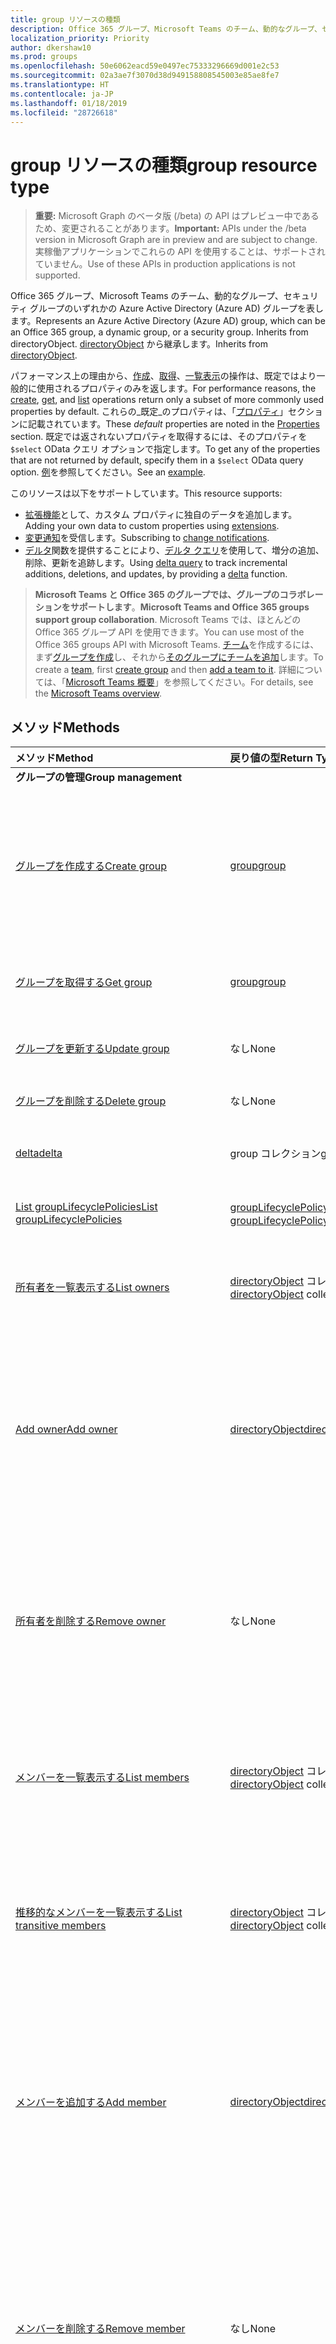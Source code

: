 ```yaml
---
title: group リソースの種類
description: Office 365 グループ、Microsoft Teams のチーム、動的なグループ、セキュリティ グループのいずれかの Azure Active Directory (Azure AD) グループを表します。
localization_priority: Priority
author: dkershaw10
ms.prod: groups
ms.openlocfilehash: 50e6062eacd59e0497ec75333296669d001e2c53
ms.sourcegitcommit: 02a3ae7f3070d38d949158808545003e85ae8fe7
ms.translationtype: HT
ms.contentlocale: ja-JP
ms.lasthandoff: 01/18/2019
ms.locfileid: "28726618"
---
```

# <a name="group-resource-type"></a><span data-ttu-id="e7667-103">group リソースの種類</span><span class="sxs-lookup"><span data-stu-id="e7667-103">group resource type</span></span>

> <span data-ttu-id="e7667-104">**重要:** Microsoft Graph のベータ版 (/beta) の API はプレビュー中であるため、変更されることがあります。</span><span class="sxs-lookup"><span data-stu-id="e7667-104">**Important:** APIs under the /beta version in Microsoft Graph are in preview and are subject to change.</span></span> <span data-ttu-id="e7667-105">実稼働アプリケーションでこれらの API を使用することは、サポートされていません。</span><span class="sxs-lookup"><span data-stu-id="e7667-105">Use of these APIs in production applications is not supported.</span></span>

<span data-ttu-id="e7667-106">Office 365 グループ、Microsoft Teams のチーム、動的なグループ、セキュリティ グループのいずれかの Azure Active Directory (Azure AD) グループを表します。</span><span class="sxs-lookup"><span data-stu-id="e7667-106">Represents an Azure Active Directory (Azure AD) group, which can be an Office 365 group, a dynamic group, or a security group. Inherits from directoryObject.</span></span>
<span data-ttu-id="e7667-107">[directoryObject](directoryobject.md) から継承します。</span><span class="sxs-lookup"><span data-stu-id="e7667-107">Inherits from [directoryObject](directoryobject.md).</span></span>

<span data-ttu-id="e7667-108">パフォーマンス上の理由から、[作成](../api/group-post-groups.md)、[取得](../api/group-get.md)、[一覧表示](../api/group-list.md)の操作は、既定ではより一般的に使用されるプロパティのみを返します。</span><span class="sxs-lookup"><span data-stu-id="e7667-108">For performance reasons, the [create](../api/group-post-groups.md), [get](../api/group-get.md), and [list](../api/group-list.md) operations return only a subset of more commonly used properties by default.</span></span> <span data-ttu-id="e7667-109">これらの_既定_のプロパティは、「[プロパティ](#properties)」セクションに記載されています。</span><span class="sxs-lookup"><span data-stu-id="e7667-109">These _default_ properties are noted in the [Properties](#properties) section.</span></span> <span data-ttu-id="e7667-110">既定では返されないプロパティを取得するには、そのプロパティを `$select` OData クエリ オプションで指定します。</span><span class="sxs-lookup"><span data-stu-id="e7667-110">To get any of the properties that are not returned by default, specify them in a `$select` OData query option.</span></span> <span data-ttu-id="e7667-111">[例](../api/group-get.md#request-2)を参照してください。</span><span class="sxs-lookup"><span data-stu-id="e7667-111">See an [example](../api/group-get.md#request-2).</span></span>

<span data-ttu-id="e7667-112">このリソースは以下をサポートしています。</span><span class="sxs-lookup"><span data-stu-id="e7667-112">This resource supports:</span></span>

- <span data-ttu-id="e7667-113">[拡張機能](/graph/extensibility-overview)として、カスタム プロパティに独自のデータを追加します。</span><span class="sxs-lookup"><span data-stu-id="e7667-113">Adding your own data to custom properties using [extensions](/graph/extensibility-overview).</span></span>
- <span data-ttu-id="e7667-114">[変更通知](/graph/webhooks)を受信します。</span><span class="sxs-lookup"><span data-stu-id="e7667-114">Subscribing to [change notifications](/graph/webhooks).</span></span>
- <span data-ttu-id="e7667-115">[デルタ](../api/user-delta.md)関数を提供することにより、[デルタ クエリ](/graph/delta-query-overview)を使用して、増分の追加、削除、更新を追跡します。</span><span class="sxs-lookup"><span data-stu-id="e7667-115">Using [delta query](/graph/delta-query-overview) to track incremental additions, deletions, and updates, by providing a [delta](../api/user-delta.md) function.</span></span>

> <span data-ttu-id="e7667-116">**Microsoft Teams と Office 365 のグループでは、グループのコラボレーションをサポートします**。</span><span class="sxs-lookup"><span data-stu-id="e7667-116">**Microsoft Teams and Office 365 groups support group collaboration**.</span></span> <span data-ttu-id="e7667-117">Microsoft Teams では、ほとんどの Office 365 グループ API を使用できます。</span><span class="sxs-lookup"><span data-stu-id="e7667-117">You can use most of the Office 365 groups API with Microsoft Teams.</span></span> <span data-ttu-id="e7667-118">[チーム](team.md)を作成するには、まず[グループを作成](../api/group-post-groups.md)し、それから[そのグループにチームを追加](../api/team-put-teams.md)します。</span><span class="sxs-lookup"><span data-stu-id="e7667-118">To create a [team](team.md), first  [create group](../api/group-post-groups.md) and then [add a team to it](../api/team-put-teams.md).</span></span> <span data-ttu-id="e7667-119">詳細については、「[Microsoft Teams 概要](teams-api-overview.md)」を参照してください。</span><span class="sxs-lookup"><span data-stu-id="e7667-119">For details, see the [Microsoft Teams overview](teams-api-overview.md).</span></span>

## <a name="methods"></a><span data-ttu-id="e7667-120">メソッド</span><span class="sxs-lookup"><span data-stu-id="e7667-120">Methods</span></span>

| <span data-ttu-id="e7667-121">メソッド</span><span class="sxs-lookup"><span data-stu-id="e7667-121">Method</span></span>       | <span data-ttu-id="e7667-122">戻り値の型</span><span class="sxs-lookup"><span data-stu-id="e7667-122">Return Type</span></span>  |<span data-ttu-id="e7667-123">説明</span><span class="sxs-lookup"><span data-stu-id="e7667-123">Description</span></span>|
|:---------------|:--------|:----------|
|<span data-ttu-id="e7667-124">**グループの管理**</span><span class="sxs-lookup"><span data-stu-id="e7667-124">**Group management**</span></span>| | |
|[<span data-ttu-id="e7667-125">グループを作成する</span><span class="sxs-lookup"><span data-stu-id="e7667-125">Create group</span></span>](../api/group-post-groups.md) | [<span data-ttu-id="e7667-126">group</span><span class="sxs-lookup"><span data-stu-id="e7667-126">group</span></span>](group.md) |<span data-ttu-id="e7667-127">指定されたとおりに新しいグループを作成します。</span><span class="sxs-lookup"><span data-stu-id="e7667-127">Create a new group as specified.</span></span> <span data-ttu-id="e7667-128">Office 365 グループ、動的なグループ、セキュリティ グループまたはチームのいずれかにできます。</span><span class="sxs-lookup"><span data-stu-id="e7667-128">It can be an Office 365 group, dynamic group, or security group.</span></span>|
|[<span data-ttu-id="e7667-129">グループを取得する</span><span class="sxs-lookup"><span data-stu-id="e7667-129">Get group</span></span>](../api/group-get.md) | [<span data-ttu-id="e7667-130">group</span><span class="sxs-lookup"><span data-stu-id="e7667-130">group</span></span>](group.md) |<span data-ttu-id="e7667-131">グループ オブジェクトのプロパティと関係を読み取ります。</span><span class="sxs-lookup"><span data-stu-id="e7667-131">Read properties and relationships of a calendar group object.</span></span>|
|[<span data-ttu-id="e7667-132">グループを更新する</span><span class="sxs-lookup"><span data-stu-id="e7667-132">Update group</span></span>](../api/group-update.md) | <span data-ttu-id="e7667-133">なし</span><span class="sxs-lookup"><span data-stu-id="e7667-133">None</span></span> |<span data-ttu-id="e7667-134">グループ オブジェクトのプロパティを更新します。</span><span class="sxs-lookup"><span data-stu-id="e7667-134">Update the properties of a group object.</span></span> |
|[<span data-ttu-id="e7667-135">グループを削除する</span><span class="sxs-lookup"><span data-stu-id="e7667-135">Delete group</span></span>](../api/group-delete.md) | <span data-ttu-id="e7667-136">なし</span><span class="sxs-lookup"><span data-stu-id="e7667-136">None</span></span> |<span data-ttu-id="e7667-137">グループ オブジェクトを削除します。</span><span class="sxs-lookup"><span data-stu-id="e7667-137">Delete group object.</span></span> |
|[<span data-ttu-id="e7667-138">delta</span><span class="sxs-lookup"><span data-stu-id="e7667-138">delta</span></span>](../api/group-delta.md)|<span data-ttu-id="e7667-139">group コレクション</span><span class="sxs-lookup"><span data-stu-id="e7667-139">group collection</span></span>| <span data-ttu-id="e7667-140">グループに対する増分の変更を取得します。</span><span class="sxs-lookup"><span data-stu-id="e7667-140">Get incremental changes for groups.</span></span> |
|[<span data-ttu-id="e7667-141">List groupLifecyclePolicies</span><span class="sxs-lookup"><span data-stu-id="e7667-141">List groupLifecyclePolicies</span></span>](../api/group-list-grouplifecyclepolicies.md) |<span data-ttu-id="e7667-142">[groupLifecyclePolicy](grouplifecyclepolicy.md) コレクション</span><span class="sxs-lookup"><span data-stu-id="e7667-142">[groupLifecyclePolicy](grouplifecyclepolicy.md) collection</span></span>| <span data-ttu-id="e7667-143">グループのライフサイクル ポリシーを一覧表示します。</span><span class="sxs-lookup"><span data-stu-id="e7667-143">List group lifecycle policies.</span></span> |
|[<span data-ttu-id="e7667-144">所有者を一覧表示する</span><span class="sxs-lookup"><span data-stu-id="e7667-144">List owners</span></span>](../api/group-list-owners.md) |<span data-ttu-id="e7667-145">[directoryObject](directoryobject.md) コレクション</span><span class="sxs-lookup"><span data-stu-id="e7667-145">[directoryObject](directoryobject.md) collection</span></span>| <span data-ttu-id="e7667-146">**owners** ナビゲーション プロパティからグループの所有者を取得します。</span><span class="sxs-lookup"><span data-stu-id="e7667-146">Get the owners of the group from the **owners** navigation property.</span></span>|
|[<span data-ttu-id="e7667-147">Add owner</span><span class="sxs-lookup"><span data-stu-id="e7667-147">Add owner</span></span>](../api/group-post-owners.md) |[<span data-ttu-id="e7667-148">directoryObject</span><span class="sxs-lookup"><span data-stu-id="e7667-148">directoryObject</span></span>](directoryobject.md)| <span data-ttu-id="e7667-149">**owners** ナビゲーション プロパティ (セキュリティ グループおよびメールが有効なセキュリティ グループのみをサポート) に投稿することによってグループの新規所有者を追加します。</span><span class="sxs-lookup"><span data-stu-id="e7667-149">Add a new owner for the group by posting to the **owners** navigation property (supported for security groups and mail-enabled security groups only).</span></span>|
|[<span data-ttu-id="e7667-150">所有者を削除する</span><span class="sxs-lookup"><span data-stu-id="e7667-150">Remove owner</span></span>](../api/group-delete-owners.md) | <span data-ttu-id="e7667-151">なし</span><span class="sxs-lookup"><span data-stu-id="e7667-151">None</span></span> |<span data-ttu-id="e7667-152">**owners** ナビゲーション プロパティを使用して Office 365 のグループ、セキュリティ グループ、またはメールが有効なセキュリティ グループから所有者を削除します。</span><span class="sxs-lookup"><span data-stu-id="e7667-152">Remove an owner from an Office 365 group, a security group or a mail-enabled security group through the **owners** navigation property.</span></span>|
|[<span data-ttu-id="e7667-153">メンバーを一覧表示する</span><span class="sxs-lookup"><span data-stu-id="e7667-153">List members</span></span>](../api/group-list-members.md) |<span data-ttu-id="e7667-154">[directoryObject](directoryobject.md) コレクション</span><span class="sxs-lookup"><span data-stu-id="e7667-154">[directoryObject](directoryobject.md) collection</span></span>| <span data-ttu-id="e7667-155">**members** ナビゲーション プロパティからこのグループの直接のメンバーであるユーザーおよびグループを取得します。</span><span class="sxs-lookup"><span data-stu-id="e7667-155">Get the users and groups that are direct members of this group from the **members** navigation property.</span></span>|
|[<span data-ttu-id="e7667-156">推移的なメンバーを一覧表示する</span><span class="sxs-lookup"><span data-stu-id="e7667-156">List transitive members</span></span>](../api/group-list-transitivemembers.md) |<span data-ttu-id="e7667-157">[directoryObject](directoryobject.md) コレクション</span><span class="sxs-lookup"><span data-stu-id="e7667-157">[directoryObject](directoryobject.md) collection</span></span>| <span data-ttu-id="e7667-158">このグループの入れ子になったメンバーを含む、メンバーであるユーザー、グループ、サービス プリンシパルを取得します。</span><span class="sxs-lookup"><span data-stu-id="e7667-158">Get the users, groups, devices, and service principals that are members, including nested members of this group.</span></span>|
|[<span data-ttu-id="e7667-159">メンバーを追加する</span><span class="sxs-lookup"><span data-stu-id="e7667-159">Add member</span></span>](../api/group-post-members.md) |[<span data-ttu-id="e7667-160">directoryObject</span><span class="sxs-lookup"><span data-stu-id="e7667-160">directoryObject</span></span>](directoryobject.md)| <span data-ttu-id="e7667-161">**members** ナビゲーション プロパティ (セキュリティ グループおよびメールが有効なセキュリティ グループでのみサポートされます) に投稿することによってこのグループにユーザーまたはグループを追加します。</span><span class="sxs-lookup"><span data-stu-id="e7667-161">Add a user or group to this group by posting to the **members** navigation property (supported for security groups and mail-enabled security groups only).</span></span>|
|[<span data-ttu-id="e7667-162">メンバーを削除する</span><span class="sxs-lookup"><span data-stu-id="e7667-162">Remove member</span></span>](../api/group-delete-members.md) | <span data-ttu-id="e7667-163">なし</span><span class="sxs-lookup"><span data-stu-id="e7667-163">None</span></span> |<span data-ttu-id="e7667-p106">**members** ナビゲーション プロパティを使用して Office 365 のグループ、セキュリティ グループ、またはメールが有効なセキュリティ グループからメンバーを削除できます。ユーザーや他のグループを削除できます。</span><span class="sxs-lookup"><span data-stu-id="e7667-p106">Remove a member from an Office 365 group, a security group or a mail-enabled security group through the **members** navigation property. You can remove users or other groups.</span></span> |
|[<span data-ttu-id="e7667-166">memberOf を一覧表示する</span><span class="sxs-lookup"><span data-stu-id="e7667-166">List memberOf</span></span>](../api/group-list-memberof.md) |<span data-ttu-id="e7667-167">[directoryObject](directoryobject.md) コレクション</span><span class="sxs-lookup"><span data-stu-id="e7667-167">[directoryObject](directoryobject.md) collection</span></span>| <span data-ttu-id="e7667-168">このグループが直接のメンバーであるグループおよび管理単位を、memberOf ナビゲーション プロパティから取得します。</span><span class="sxs-lookup"><span data-stu-id="e7667-168">Get the groups and administative units that this user is a direct member of, from the memberOf navigation property.</span></span>|
|[<span data-ttu-id="e7667-169">推移的な memberOf を一覧表示する</span><span class="sxs-lookup"><span data-stu-id="e7667-169">List transitive memberOf</span></span>](../api/group-list-transitivememberof.md) |<span data-ttu-id="e7667-170">[directoryObject](directoryobject.md) コレクション</span><span class="sxs-lookup"><span data-stu-id="e7667-170">[directoryObject](directoryobject.md) collection</span></span>| <span data-ttu-id="e7667-171">ユーザーがメンバーになっているグループ、管理単位を一覧表示します。</span><span class="sxs-lookup"><span data-stu-id="e7667-171">List the groups and administrative units that this user is a member of.</span></span> <span data-ttu-id="e7667-172">この操作は推移的で、このグループが入れ子のメンバーになっているグループが含まれます。</span><span class="sxs-lookup"><span data-stu-id="e7667-172">This operation is transitive and includes the groups that this group is a nested member of.</span></span> |
|[<span data-ttu-id="e7667-173">checkMemberGroups</span><span class="sxs-lookup"><span data-stu-id="e7667-173">checkMemberGroups</span></span>](../api/group-checkmembergroups.md)|<span data-ttu-id="e7667-174">String コレクション</span><span class="sxs-lookup"><span data-stu-id="e7667-174">String collection</span></span>|<span data-ttu-id="e7667-175">グループの一覧内のメンバーシップを確認します。</span><span class="sxs-lookup"><span data-stu-id="e7667-175">Check for membership in a list of groups. The check is transitive.</span></span> <span data-ttu-id="e7667-176">この関数は推移的です。</span><span class="sxs-lookup"><span data-stu-id="e7667-176">The function is transitive.</span></span>|
|[<span data-ttu-id="e7667-177">getMemberGroups</span><span class="sxs-lookup"><span data-stu-id="e7667-177">getMemberGroups</span></span>](../api/group-getmembergroups.md)|<span data-ttu-id="e7667-178">String collection</span><span class="sxs-lookup"><span data-stu-id="e7667-178">String collection</span></span>|<span data-ttu-id="e7667-p109">このグループがメンバーであるすべてのグループを返します。この関数は、推移的です。</span><span class="sxs-lookup"><span data-stu-id="e7667-p109">Return all the groups that the group is a member of. The function is transitive.</span></span>|
|[<span data-ttu-id="e7667-181">getMemberObjects</span><span class="sxs-lookup"><span data-stu-id="e7667-181">getMemberObjects</span></span>](../api/group-getmemberobjects.md)|<span data-ttu-id="e7667-182">String コレクション</span><span class="sxs-lookup"><span data-stu-id="e7667-182">String collection</span></span>|<span data-ttu-id="e7667-183">グループがメンバーになっているすべてのグループ、管理単位を返します。</span><span class="sxs-lookup"><span data-stu-id="e7667-183">Return all of the groups, directory roles and administrative units that the user is a member of. The check is transitive.</span></span> <span data-ttu-id="e7667-184">この関数は推移的です。</span><span class="sxs-lookup"><span data-stu-id="e7667-184">The function is transitive.</span></span> |
|[<span data-ttu-id="e7667-185">設定を作成する</span><span class="sxs-lookup"><span data-stu-id="e7667-185">Create setting</span></span>](../api/directorysetting-post-settings.md) | [<span data-ttu-id="e7667-186">directorySetting</span><span class="sxs-lookup"><span data-stu-id="e7667-186">directorySetting</span></span>](directorysetting.md) |<span data-ttu-id="e7667-187">directorySettingTemplate に基づいて、設定オブジェクトを作成します。</span><span class="sxs-lookup"><span data-stu-id="e7667-187">Create a setting object based on a directorySettingTemplate.</span></span> <span data-ttu-id="e7667-188">POST 要求は、テンプレートに定義されているすべての設定の settingValues を提供する必要があります。</span><span class="sxs-lookup"><span data-stu-id="e7667-188">Create a setting object based on a groupSettingTemplate. The POST request must provide settingValues for all the settings defined in the template.</span></span> <span data-ttu-id="e7667-189">グループ固有のテンプレートにのみ、この操作を使用します。</span><span class="sxs-lookup"><span data-stu-id="e7667-189">Only groups specific templates may be used for this operation.</span></span>|
|[<span data-ttu-id="e7667-190">設定を取得する</span><span class="sxs-lookup"><span data-stu-id="e7667-190">Get setting</span></span>](../api/directorysetting-get.md) | [<span data-ttu-id="e7667-191">directorySetting</span><span class="sxs-lookup"><span data-stu-id="e7667-191">directorySetting</span></span>](directorysetting.md) |<span data-ttu-id="e7667-192">特定の設定オブジェクトのプロパティを参照します。</span><span class="sxs-lookup"><span data-stu-id="e7667-192">Read properties of a specific setting object.</span></span>|
|[<span data-ttu-id="e7667-193">設定を一覧表示する</span><span class="sxs-lookup"><span data-stu-id="e7667-193">List settings</span></span>](../api/directorysetting-list.md) | <span data-ttu-id="e7667-194">[directorySetting](directorysetting.md) コレクション</span><span class="sxs-lookup"><span data-stu-id="e7667-194">[directorySetting](directorysetting.md) collection</span></span> |<span data-ttu-id="e7667-195">すべての設定オブジェクトのプロパティを一覧表示します。</span><span class="sxs-lookup"><span data-stu-id="e7667-195">List properties of all setting objects.</span></span>|
|[<span data-ttu-id="e7667-196">設定を更新する</span><span class="sxs-lookup"><span data-stu-id="e7667-196">Update setting</span></span>](../api/directorysetting-update.md) | [<span data-ttu-id="e7667-197">directorySetting</span><span class="sxs-lookup"><span data-stu-id="e7667-197">directorySetting</span></span>](directorysetting.md)  |<span data-ttu-id="e7667-198">設定オブジェクトを更新します。</span><span class="sxs-lookup"><span data-stu-id="e7667-198">Update a setting object.</span></span> |
|[<span data-ttu-id="e7667-199">設定を削除する</span><span class="sxs-lookup"><span data-stu-id="e7667-199">Delete setting</span></span>](../api/directorysetting-delete.md) | <span data-ttu-id="e7667-200">なし</span><span class="sxs-lookup"><span data-stu-id="e7667-200">None</span></span> |<span data-ttu-id="e7667-201">設定オブジェクトを削除します。</span><span class="sxs-lookup"><span data-stu-id="e7667-201">Delete a setting object.</span></span> |
|[<span data-ttu-id="e7667-202">エンドポイントを一覧表示する</span><span class="sxs-lookup"><span data-stu-id="e7667-202">List endpoints</span></span>](../api/group-list-endpoints.md) |<span data-ttu-id="e7667-203">[endpoint](endpoint.md) コレクション</span><span class="sxs-lookup"><span data-stu-id="e7667-203">[endpoint](endpoint.md) collection</span></span>| <span data-ttu-id="e7667-204">endpoint オブジェクトのコレクションを取得します。</span><span class="sxs-lookup"><span data-stu-id="e7667-204">Get an event object collection.</span></span> |
|[<span data-ttu-id="e7667-205">エンドポイントを取得する</span><span class="sxs-lookup"><span data-stu-id="e7667-205">Get endpoint</span></span>](../api/endpoint-get.md) | [<span data-ttu-id="e7667-206">endpoint</span><span class="sxs-lookup"><span data-stu-id="e7667-206">Endpoint</span></span>](endpoint.md) | <span data-ttu-id="e7667-207">endpoint オブジェクトのプロパティと関係を読み取ります。</span><span class="sxs-lookup"><span data-stu-id="e7667-207">Read properties and relationships of an educationUser object.</span></span> |
|[<span data-ttu-id="e7667-208">delta</span><span class="sxs-lookup"><span data-stu-id="e7667-208">delta</span></span>](../api/group-delta.md)|<span data-ttu-id="e7667-209">group コレクション</span><span class="sxs-lookup"><span data-stu-id="e7667-209">group collection</span></span>| <span data-ttu-id="e7667-210">グループに対する増分の変更を取得します。</span><span class="sxs-lookup"><span data-stu-id="e7667-210">Get incremental changes for groups.</span></span> |
|[<span data-ttu-id="e7667-211">validateProperties</span><span class="sxs-lookup"><span data-stu-id="e7667-211">validateProperties</span></span>](../api/group-validateproperties.md)|<span data-ttu-id="e7667-212">JSON</span><span class="sxs-lookup"><span data-stu-id="e7667-212">JSON</span></span>| <span data-ttu-id="e7667-213">名前付けポリシーに準拠した Office 365 グループの表示名またはメール ニックネームを検証します。</span><span class="sxs-lookup"><span data-stu-id="e7667-213">Validate an Office 365 group's display name or mail nickname complies with naming policies.</span></span> | 
|<span data-ttu-id="e7667-214">**Calendar**</span><span class="sxs-lookup"><span data-stu-id="e7667-214">**Calendar**</span></span>| | |
|[<span data-ttu-id="e7667-215">イベントを作成する</span><span class="sxs-lookup"><span data-stu-id="e7667-215">Create event</span></span>](../api/group-post-events.md) |[<span data-ttu-id="e7667-216">event</span><span class="sxs-lookup"><span data-stu-id="e7667-216">event</span></span>](event.md)| <span data-ttu-id="e7667-217">event コレクションへの投稿によって、新しいイベントを作成します。</span><span class="sxs-lookup"><span data-stu-id="e7667-217">Create a new event by posting to the events collection.</span></span>|
|[<span data-ttu-id="e7667-218">イベントを取得する</span><span class="sxs-lookup"><span data-stu-id="e7667-218">Get event</span></span>](../api/group-get-event.md) |[<span data-ttu-id="e7667-219">event</span><span class="sxs-lookup"><span data-stu-id="e7667-219">event</span></span>](event.md)|<span data-ttu-id="e7667-220">event オブジェクトのプロパティを読み取ります。</span><span class="sxs-lookup"><span data-stu-id="e7667-220">Read properties of an event object.</span></span>|
|[<span data-ttu-id="e7667-221">イベントを一覧表示する</span><span class="sxs-lookup"><span data-stu-id="e7667-221">List events</span></span>](../api/group-list-events.md) |<span data-ttu-id="e7667-222">[event](event.md) コレクション</span><span class="sxs-lookup"><span data-stu-id="e7667-222">[event](event.md) collection</span></span>| <span data-ttu-id="e7667-223">event オブジェクトのコレクションを取得します。</span><span class="sxs-lookup"><span data-stu-id="e7667-223">Get an event object collection.</span></span>|
|[<span data-ttu-id="e7667-224">イベントを更新する</span><span class="sxs-lookup"><span data-stu-id="e7667-224">Update event</span></span>](../api/group-update-event.md) |<span data-ttu-id="e7667-225">なし</span><span class="sxs-lookup"><span data-stu-id="e7667-225">None</span></span>|<span data-ttu-id="e7667-226">event オブジェクトのプロパティを更新します。</span><span class="sxs-lookup"><span data-stu-id="e7667-226">Update the properties of an event object.</span></span>|
|[<span data-ttu-id="e7667-227">イベントを削除する</span><span class="sxs-lookup"><span data-stu-id="e7667-227">Delete event</span></span>](../api/group-delete-event.md) |<span data-ttu-id="e7667-228">なし</span><span class="sxs-lookup"><span data-stu-id="e7667-228">None</span></span>|<span data-ttu-id="e7667-229">event オブジェクトを削除します。</span><span class="sxs-lookup"><span data-stu-id="e7667-229">Delete event object.</span></span>|
|[<span data-ttu-id="e7667-230">calendarView を一覧表示する</span><span class="sxs-lookup"><span data-stu-id="e7667-230">List calendarView</span></span>](../api/group-list-calendarview.md) |<span data-ttu-id="e7667-231">[event](event.md) コレクション</span><span class="sxs-lookup"><span data-stu-id="e7667-231">[event](event.md) collection</span></span>| <span data-ttu-id="e7667-232">指定された時間枠のイベントのコレクションを取得します。</span><span class="sxs-lookup"><span data-stu-id="e7667-232">Get a collection of events in a specified time window.</span></span>|
|<span data-ttu-id="e7667-233">**会話**</span><span class="sxs-lookup"><span data-stu-id="e7667-233">**Conversations**</span></span>| | |
|[<span data-ttu-id="e7667-234">会話を作成する</span><span class="sxs-lookup"><span data-stu-id="e7667-234">Create conversation</span></span>](../api/group-post-conversations.md) |[<span data-ttu-id="e7667-235">conversation</span><span class="sxs-lookup"><span data-stu-id="e7667-235">conversation</span></span>](conversation.md)| <span data-ttu-id="e7667-236">conversation コレクションに投稿して、新しい会話を作成します。</span><span class="sxs-lookup"><span data-stu-id="e7667-236">Create a new conversation by posting to the conversations collection.</span></span>|
|[<span data-ttu-id="e7667-237">会話を取得する</span><span class="sxs-lookup"><span data-stu-id="e7667-237">Get conversation</span></span>](../api/group-get-conversation.md) |[<span data-ttu-id="e7667-238">conversation</span><span class="sxs-lookup"><span data-stu-id="e7667-238">conversation</span></span>](conversation.md)| <span data-ttu-id="e7667-239">conversation オブジェクトのプロパティを読み取ります。</span><span class="sxs-lookup"><span data-stu-id="e7667-239">Read properties of a conversation object.</span></span>|
|[<span data-ttu-id="e7667-240">会話を一覧表示する</span><span class="sxs-lookup"><span data-stu-id="e7667-240">List conversations</span></span>](../api/group-list-conversations.md) |<span data-ttu-id="e7667-241">[conversation](conversation.md) コレクション</span><span class="sxs-lookup"><span data-stu-id="e7667-241">[conversation](conversation.md) collection</span></span>| <span data-ttu-id="e7667-242">conversation オブジェクトのコレクションを取得します。</span><span class="sxs-lookup"><span data-stu-id="e7667-242">Get a conversation object collection.</span></span>|
|[<span data-ttu-id="e7667-243">会話を削除する</span><span class="sxs-lookup"><span data-stu-id="e7667-243">Delete conversation</span></span>](../api/group-delete-conversation.md) |<span data-ttu-id="e7667-244">なし</span><span class="sxs-lookup"><span data-stu-id="e7667-244">None</span></span>|<span data-ttu-id="e7667-245">conversation オブジェクトを削除します。</span><span class="sxs-lookup"><span data-stu-id="e7667-245">Delete conversation object.</span></span>|
|[<span data-ttu-id="e7667-246">スレッドを取得する</span><span class="sxs-lookup"><span data-stu-id="e7667-246">Get thread</span></span>](../api/group-get-thread.md) |[<span data-ttu-id="e7667-247">conversationThread</span><span class="sxs-lookup"><span data-stu-id="e7667-247">conversationThread</span></span>](conversationthread.md)| <span data-ttu-id="e7667-248">thread オブジェクトのプロパティを読み取ります。</span><span class="sxs-lookup"><span data-stu-id="e7667-248">Read properties of a thread object.</span></span>|
|[<span data-ttu-id="e7667-249">スレッドを一覧表示する</span><span class="sxs-lookup"><span data-stu-id="e7667-249">List threads</span></span>](../api/group-list-threads.md) |<span data-ttu-id="e7667-250">[conversationThread](conversationthread.md) コレクション</span><span class="sxs-lookup"><span data-stu-id="e7667-250">[conversationThread](conversationthread.md) collection</span></span>| <span data-ttu-id="e7667-251">グループのすべてのスレッドを取得します。</span><span class="sxs-lookup"><span data-stu-id="e7667-251">Get all the threads of a group.</span></span>|
|[<span data-ttu-id="e7667-252">スレッドを更新する</span><span class="sxs-lookup"><span data-stu-id="e7667-252">Update thread</span></span>](../api/group-update-thread.md) |<span data-ttu-id="e7667-253">なし</span><span class="sxs-lookup"><span data-stu-id="e7667-253">None</span></span>| <span data-ttu-id="e7667-254">thread オブジェクトのプロパティを更新します。</span><span class="sxs-lookup"><span data-stu-id="e7667-254">Update properties of a thread object.</span></span>|
|[<span data-ttu-id="e7667-255">スレッドを削除する</span><span class="sxs-lookup"><span data-stu-id="e7667-255">Delete thread</span></span>](../api/group-delete-thread.md) |<span data-ttu-id="e7667-256">なし</span><span class="sxs-lookup"><span data-stu-id="e7667-256">None</span></span>| <span data-ttu-id="e7667-257">thread オブジェクトを削除します</span><span class="sxs-lookup"><span data-stu-id="e7667-257">Delete thread object.</span></span>
|[<span data-ttu-id="e7667-258">acceptedSenders を一覧表示する</span><span class="sxs-lookup"><span data-stu-id="e7667-258">List acceptedSenders</span></span>](../api/group-list-acceptedsenders.md) |<span data-ttu-id="e7667-259">[directoryObject](directoryobject.md) コレクション</span><span class="sxs-lookup"><span data-stu-id="e7667-259">[directoryObject](directoryobject.md) collection</span></span>| <span data-ttu-id="e7667-260">このグループの acceptedSenders リストに含まれるユーザーまたはグループの一覧を取得します。</span><span class="sxs-lookup"><span data-stu-id="e7667-260">Get a list of users or groups that are in the acceptedSenders list for this group.</span></span>|
|[<span data-ttu-id="e7667-261">acceptedSender を追加する</span><span class="sxs-lookup"><span data-stu-id="e7667-261">Add acceptedSender</span></span>](../api/group-post-acceptedsenders.md) |[<span data-ttu-id="e7667-262">directoryObject</span><span class="sxs-lookup"><span data-stu-id="e7667-262">directoryObject</span></span>](directoryobject.md)| <span data-ttu-id="e7667-263">acceptSenders コレクションにユーザーまたはグループを追加します。</span><span class="sxs-lookup"><span data-stu-id="e7667-263">Add a User or Group to the acceptSenders collection.</span></span>|
|[<span data-ttu-id="e7667-264">acceptedSender を削除する</span><span class="sxs-lookup"><span data-stu-id="e7667-264">Remove acceptedSender</span></span>](../api/group-delete-acceptedsenders.md) |[<span data-ttu-id="e7667-265">directoryObject</span><span class="sxs-lookup"><span data-stu-id="e7667-265">directoryObject</span></span>](directoryobject.md)| <span data-ttu-id="e7667-266">acceptedSenders コレクションからユーザーまたはグループを削除します。</span><span class="sxs-lookup"><span data-stu-id="e7667-266">Remove a User or Group from the acceptedSenders collection.</span></span>|
|[<span data-ttu-id="e7667-267">rejectedSenders を一覧表示する</span><span class="sxs-lookup"><span data-stu-id="e7667-267">List rejectedSenders</span></span>](../api/group-list-rejectedsenders.md) |<span data-ttu-id="e7667-268">[directoryObject](directoryobject.md) コレクション</span><span class="sxs-lookup"><span data-stu-id="e7667-268">[directoryObject](directoryobject.md) collection</span></span>| <span data-ttu-id="e7667-269">このグループの rejectedSenders リストに含まれるユーザーまたはグループの一覧を取得します。</span><span class="sxs-lookup"><span data-stu-id="e7667-269">Get a list of users or groups that are in the rejectedSenders list for this group.</span></span>|
|[<span data-ttu-id="e7667-270">rejectedSender を追加する</span><span class="sxs-lookup"><span data-stu-id="e7667-270">Add rejectedSender</span></span>](../api/group-post-rejectedsenders.md) |[<span data-ttu-id="e7667-271">directoryObject</span><span class="sxs-lookup"><span data-stu-id="e7667-271">directoryObject</span></span>](directoryobject.md)| <span data-ttu-id="e7667-272">rejectedSender コレクションに新しいユーザーまたはグループを追加します。</span><span class="sxs-lookup"><span data-stu-id="e7667-272">Add a new User or Group to the rejectedSenders collection.</span></span>|
|[<span data-ttu-id="e7667-273">rejectedSender を削除する</span><span class="sxs-lookup"><span data-stu-id="e7667-273">Remove rejectedSender</span></span>](../api/group-delete-rejectedsenders.md) |[<span data-ttu-id="e7667-274">directoryObject</span><span class="sxs-lookup"><span data-stu-id="e7667-274">directoryObject</span></span>](directoryobject.md)| <span data-ttu-id="e7667-275">rejectedSender コレクションから新しいユーザーまたはグループを削除します。</span><span class="sxs-lookup"><span data-stu-id="e7667-275">Remove new new User or Group from the rejectedSenders collection.</span></span>|
|<span data-ttu-id="e7667-276">**オープン拡張機能**</span><span class="sxs-lookup"><span data-stu-id="e7667-276">**Open extensions**</span></span>| | |
|[<span data-ttu-id="e7667-277">オープン拡張機能を作成する</span><span class="sxs-lookup"><span data-stu-id="e7667-277">Create open extension</span></span>](../api/opentypeextension-post-opentypeextension.md) |[<span data-ttu-id="e7667-278">openTypeExtension</span><span class="sxs-lookup"><span data-stu-id="e7667-278">openTypeExtension</span></span>](opentypeextension.md)| <span data-ttu-id="e7667-279">オープン拡張機能を作成し、新規または既存のリソースにカスタム プロパティを追加します。</span><span class="sxs-lookup"><span data-stu-id="e7667-279">Create an open extension and add custom properties to a new or existing resource.</span></span>|
|[<span data-ttu-id="e7667-280">オープン拡張機能を取得する</span><span class="sxs-lookup"><span data-stu-id="e7667-280">Get open extension</span></span>](../api/opentypeextension-get.md) |<span data-ttu-id="e7667-281">[openTypeExtension](opentypeextension.md) コレクション</span><span class="sxs-lookup"><span data-stu-id="e7667-281">[openTypeExtension](opentypeextension.md) collection</span></span>| <span data-ttu-id="e7667-282">拡張機能の名前で識別されるオープン拡張機能を取得します。</span><span class="sxs-lookup"><span data-stu-id="e7667-282">Get an open extension identified by the extension name.</span></span>|
|<span data-ttu-id="e7667-283">**スキーマ拡張機能**</span><span class="sxs-lookup"><span data-stu-id="e7667-283">**Schema extensions**</span></span>| | |
|[<span data-ttu-id="e7667-284">スキーマ拡張機能の値を追加する</span><span class="sxs-lookup"><span data-stu-id="e7667-284">Add schema extension values</span></span>](/graph/extensibility-schema-groups) || <span data-ttu-id="e7667-285">スキーマ拡張機能の定義を作成し、それを使用してカスタムの型指定されたデータをリソースに追加します。</span><span class="sxs-lookup"><span data-stu-id="e7667-285">Create a schema extension definition and then use it to add custom typed data to a resource.</span></span>|
|<span data-ttu-id="e7667-286">**その他のグループ リソース**</span><span class="sxs-lookup"><span data-stu-id="e7667-286">**Other group resources**</span></span>| | |
|[<span data-ttu-id="e7667-287">写真を一覧表示する</span><span class="sxs-lookup"><span data-stu-id="e7667-287">List photos</span></span>](../api/group-list-photos.md) |<span data-ttu-id="e7667-288">[profilePhoto](photo.md) コレクション</span><span class="sxs-lookup"><span data-stu-id="e7667-288">[profilePhoto](photo.md) collection</span></span>| <span data-ttu-id="e7667-289">グループのプロファイル写真のコレクションを取得します。</span><span class="sxs-lookup"><span data-stu-id="e7667-289">Get a collection of profile photos for the group.</span></span>|
|[<span data-ttu-id="e7667-290">plannerPlans を一覧表示する</span><span class="sxs-lookup"><span data-stu-id="e7667-290">List plannerPlans</span></span>](../api/plannergroup-list-plans.md) |<span data-ttu-id="e7667-291">[plannerPlan](plannerplan.md) コレクション</span><span class="sxs-lookup"><span data-stu-id="e7667-291">[plannerPlan](plannerplan.md) collection</span></span>| <span data-ttu-id="e7667-292">グループが所有しているプランナーの計画を取得します。</span><span class="sxs-lookup"><span data-stu-id="e7667-292">Get Planner plans owned by the group.</span></span>|
|<span data-ttu-id="e7667-293">**ユーザーの設定**</span><span class="sxs-lookup"><span data-stu-id="e7667-293">**User settings**</span></span>| | |
|[<span data-ttu-id="e7667-294">addFavorite</span><span class="sxs-lookup"><span data-stu-id="e7667-294">addFavorite</span></span>](../api/group-addfavorite.md)|<span data-ttu-id="e7667-295">なし</span><span class="sxs-lookup"><span data-stu-id="e7667-295">None</span></span>|<span data-ttu-id="e7667-296">サインインしているユーザーのお気に入りのグループ一覧にグループを追加します。</span><span class="sxs-lookup"><span data-stu-id="e7667-296">Add the group to the list of the current user's favorite groups. Supported for only Office 365 groups.</span></span> <span data-ttu-id="e7667-297">Office 365 のグループのみをサポートします。</span><span class="sxs-lookup"><span data-stu-id="e7667-297">Supported for only Office 365 groups.</span></span>|
|[<span data-ttu-id="e7667-298">removeFavorite</span><span class="sxs-lookup"><span data-stu-id="e7667-298">removeFavorite</span></span>](../api/group-removefavorite.md)|<span data-ttu-id="e7667-299">なし</span><span class="sxs-lookup"><span data-stu-id="e7667-299">None</span></span>|<span data-ttu-id="e7667-300">サインインしているユーザーのお気に入りのグループ一覧からグループを削除します。</span><span class="sxs-lookup"><span data-stu-id="e7667-300">Remove the group from the list of the current user's favorite groups. Supported for only Office 365 groups.</span></span> <span data-ttu-id="e7667-301">Office 365 グループのみをサポートします。</span><span class="sxs-lookup"><span data-stu-id="e7667-301">Supported for Office 365 Groups only.</span></span>|
|[<span data-ttu-id="e7667-302">memberOf を一覧表示する</span><span class="sxs-lookup"><span data-stu-id="e7667-302">List memberOf</span></span>](../api/group-list-memberof.md) |<span data-ttu-id="e7667-303">[directoryObject](directoryobject.md) コレクション</span><span class="sxs-lookup"><span data-stu-id="e7667-303">[directoryObject](directoryobject.md) collection</span></span>| <span data-ttu-id="e7667-304">このユーザーが直接のメンバーであるグループおよび管理単位を、**memberOf** ナビゲーション プロパティから取得します。</span><span class="sxs-lookup"><span data-stu-id="e7667-304">Get the groups and administative units that this user is a direct member of, from the **memberOf** navigation property.</span></span>|
|[<span data-ttu-id="e7667-305">参加チームのリストを作成する</span><span class="sxs-lookup"><span data-stu-id="e7667-305">List joinedTeams</span></span>](../api/user-list-joinedteams.md) |<span data-ttu-id="e7667-306">[group](group.md) コレクション</span><span class="sxs-lookup"><span data-stu-id="e7667-306">[group](group.md) collection</span></span>| <span data-ttu-id="e7667-307">ユーザーがダイレクト メンバーになっている Microsoft Teams を取得します。</span><span class="sxs-lookup"><span data-stu-id="e7667-307">Get the Microsoft Teams that the user is a direct member of.</span></span>|
|[<span data-ttu-id="e7667-308">subscribeByMail</span><span class="sxs-lookup"><span data-stu-id="e7667-308">subscribeByMail</span></span>](../api/group-subscribebymail.md)|<span data-ttu-id="e7667-309">なし</span><span class="sxs-lookup"><span data-stu-id="e7667-309">None</span></span>|<span data-ttu-id="e7667-310">isSubscribedByMail プロパティを **true** に設定します。</span><span class="sxs-lookup"><span data-stu-id="e7667-310">Set the isSubscribedByMail property to **true**.</span></span> <span data-ttu-id="e7667-311">サインインしているユーザーが電子メールの会話を受信できるようにします。</span><span class="sxs-lookup"><span data-stu-id="e7667-311">Enabling the signed-in user to receive email conversations.</span></span> <span data-ttu-id="e7667-312">Office 365 グループのみをサポートします。</span><span class="sxs-lookup"><span data-stu-id="e7667-312">Supported for Office 365 Groups only.</span></span>|
|[<span data-ttu-id="e7667-313">unsubscribeByMail</span><span class="sxs-lookup"><span data-stu-id="e7667-313">unsubscribeByMail</span></span>](../api/group-unsubscribebymail.md)|<span data-ttu-id="e7667-314">なし</span><span class="sxs-lookup"><span data-stu-id="e7667-314">None</span></span>|<span data-ttu-id="e7667-315">isSubscribedByMail プロパティを **false** に設定します。</span><span class="sxs-lookup"><span data-stu-id="e7667-315">Set the isSubscribedByMail property to **false**.</span></span> <span data-ttu-id="e7667-316">サインインしているユーザーが電子メールの会話を受信できないようにします。</span><span class="sxs-lookup"><span data-stu-id="e7667-316">Disabling the signed-in user from receive email conversations.</span></span> <span data-ttu-id="e7667-317">Office 365 グループのみをサポートします。</span><span class="sxs-lookup"><span data-stu-id="e7667-317">Supported for Office 365 Groups only.</span></span>|
|[<span data-ttu-id="e7667-318">resetUnseenCount</span><span class="sxs-lookup"><span data-stu-id="e7667-318">resetUnseenCount</span></span>](../api/group-resetunseencount.md)|<span data-ttu-id="e7667-319">なし</span><span class="sxs-lookup"><span data-stu-id="e7667-319">None</span></span>|<span data-ttu-id="e7667-320">サインインしているユーザーが最後の訪問以降見ていない、すべての投稿の unseenCount を 0 にリセットします。</span><span class="sxs-lookup"><span data-stu-id="e7667-320">Reset the unseenCount to 0 of all the posts that the current user has not seen since their last visit. Supported for only Office 365 groups.</span></span> <span data-ttu-id="e7667-321">Office 365 グループのみをサポートします。</span><span class="sxs-lookup"><span data-stu-id="e7667-321">Supported for Office 365 Groups only.</span></span>|

## <a name="properties"></a><span data-ttu-id="e7667-322">プロパティ</span><span class="sxs-lookup"><span data-stu-id="e7667-322">Properties</span></span>

| <span data-ttu-id="e7667-323">プロパティ</span><span class="sxs-lookup"><span data-stu-id="e7667-323">Property</span></span>     | <span data-ttu-id="e7667-324">型</span><span class="sxs-lookup"><span data-stu-id="e7667-324">Type</span></span>   |<span data-ttu-id="e7667-325">説明</span><span class="sxs-lookup"><span data-stu-id="e7667-325">Description</span></span>|
|:---------------|:--------|:----------|
|<span data-ttu-id="e7667-326">allowExternalSenders</span><span class="sxs-lookup"><span data-stu-id="e7667-326">allowExternalSenders</span></span>|<span data-ttu-id="e7667-327">Boolean</span><span class="sxs-lookup"><span data-stu-id="e7667-327">Boolean</span></span>| <span data-ttu-id="e7667-328">組織外部のユーザーがグループにメッセージを送信できるかどうかを示します。</span><span class="sxs-lookup"><span data-stu-id="e7667-328">Default is false. Indicates if people external to the organization can send messages to the group.</span></span> <span data-ttu-id="e7667-329">既定値は **false** です。</span><span class="sxs-lookup"><span data-stu-id="e7667-329">Default value is **false**.</span></span> <br><br><span data-ttu-id="e7667-330">$select でのみ返されます。</span><span class="sxs-lookup"><span data-stu-id="e7667-330">Returned only on $select.</span></span> |
|<span data-ttu-id="e7667-331">assignedLicenses</span><span class="sxs-lookup"><span data-stu-id="e7667-331">assignedLicenses</span></span>|<span data-ttu-id="e7667-332">[assignedLicense](assignedlicense.md) コレクション</span><span class="sxs-lookup"><span data-stu-id="e7667-332">[assignedLicense](assignedlicense.md) collection</span></span>|<span data-ttu-id="e7667-333">グループに割り当てられているライセンス。</span><span class="sxs-lookup"><span data-stu-id="e7667-333">The licenses that are assigned to the user. Not nullable.</span></span> <br><br><span data-ttu-id="e7667-334">$select でのみ返されます。</span><span class="sxs-lookup"><span data-stu-id="e7667-334">Returned only on $select.</span></span> <span data-ttu-id="e7667-335">読み取り専用です。</span><span class="sxs-lookup"><span data-stu-id="e7667-335">Read-only.</span></span>|
|<span data-ttu-id="e7667-336">autoSubscribeNewMembers</span><span class="sxs-lookup"><span data-stu-id="e7667-336">autoSubscribeNewMembers</span></span>|<span data-ttu-id="e7667-337">Boolean</span><span class="sxs-lookup"><span data-stu-id="e7667-337">Boolean</span></span>|<span data-ttu-id="e7667-338">グループに追加された新しいメンバーが、電子メールの通知を受信するように自動的にサブスクライブされるかどうかを示します。</span><span class="sxs-lookup"><span data-stu-id="e7667-338">Default is false. Indicates if new members added to the group will be auto-subscribed to receive email notifications.</span></span> <span data-ttu-id="e7667-339">グループの PATCH 要求でこのプロパティを設定できます。グループを作成する最初の POST 要求では設定しないでください。</span><span class="sxs-lookup"><span data-stu-id="e7667-339">Default is false. Indicates if people external to the organization can send messages to the group. You can set this property in a PATCH request for the group; do not set it in the initial POST request that creates the group.</span></span> <span data-ttu-id="e7667-340">既定値は **false** です。</span><span class="sxs-lookup"><span data-stu-id="e7667-340">Default value is **false**.</span></span> <br><br><span data-ttu-id="e7667-341">$select でのみ返されます。</span><span class="sxs-lookup"><span data-stu-id="e7667-341">Returned only on $select.</span></span>|
|<span data-ttu-id="e7667-342">classification</span><span class="sxs-lookup"><span data-stu-id="e7667-342">classification</span></span>|<span data-ttu-id="e7667-343">String</span><span class="sxs-lookup"><span data-stu-id="e7667-343">String</span></span>|<span data-ttu-id="e7667-p120">グループの分類 (低、中、高程度の企業への影響など) を説明します。このプロパティの有効な値は、[テンプレート定義](directorysettingtemplate.md)に基づいて ClassificationList [設定](directorysetting.md)値を作成することによって定義されます。</span><span class="sxs-lookup"><span data-stu-id="e7667-p120">Describes a classification for the group (such as low, medium or high business impact). Valid values for this property are defined by creating a ClassificationList [setting](directorysetting.md) value, based on the [template definition](directorysettingtemplate.md).</span></span><br><br><span data-ttu-id="e7667-346">既定で返されます。</span><span class="sxs-lookup"><span data-stu-id="e7667-346">Returned by default.</span></span>|
|<span data-ttu-id="e7667-347">createdDateTime</span><span class="sxs-lookup"><span data-stu-id="e7667-347">createdDateTime</span></span>|<span data-ttu-id="e7667-348">DateTimeOffset</span><span class="sxs-lookup"><span data-stu-id="e7667-348">DateTimeOffset</span></span>| <span data-ttu-id="e7667-349">グループ作成時のタイムスタンプです。</span><span class="sxs-lookup"><span data-stu-id="e7667-349">Timestamp of when the group was created.</span></span> <span data-ttu-id="e7667-350">値は変更できず、グループが作成されると自動的に設定されます。</span><span class="sxs-lookup"><span data-stu-id="e7667-350">The value cannot be modified and is automatically populated when the group is created.</span></span> <span data-ttu-id="e7667-351">Timestamp 型は、ISO 8601 形式を使用して日付と時刻の情報を表し、常に UTC 時間です。</span><span class="sxs-lookup"><span data-stu-id="e7667-351">The Timestamp type represents date and time information using ISO 8601 format and is always in UTC time.</span></span> <span data-ttu-id="e7667-352">たとえば、2014 年 1 月 1 日午前 0 時 (UTC) は、`'2014-01-01T00:00:00Z'` のようになります。</span><span class="sxs-lookup"><span data-stu-id="e7667-352">For example, midnight UTC on Jan 1, 2014 would look like this: `'2014-01-01T00:00:00Z'`.</span></span> <br><br><span data-ttu-id="e7667-353">既定で返されます。</span><span class="sxs-lookup"><span data-stu-id="e7667-353">Returned by default.</span></span> <span data-ttu-id="e7667-354">読み取り専用です。</span><span class="sxs-lookup"><span data-stu-id="e7667-354">Read-only.</span></span> |
|<span data-ttu-id="e7667-355">説明</span><span class="sxs-lookup"><span data-stu-id="e7667-355">description</span></span>|<span data-ttu-id="e7667-356">String</span><span class="sxs-lookup"><span data-stu-id="e7667-356">String</span></span>|<span data-ttu-id="e7667-357">グループに関するオプションの説明。</span><span class="sxs-lookup"><span data-stu-id="e7667-357">An optional description for the group.</span></span> <br><br><span data-ttu-id="e7667-358">既定で返されます。</span><span class="sxs-lookup"><span data-stu-id="e7667-358">Returned by default.</span></span>|
|<span data-ttu-id="e7667-359">displayName</span><span class="sxs-lookup"><span data-stu-id="e7667-359">displayName</span></span>|<span data-ttu-id="e7667-360">文字列</span><span class="sxs-lookup"><span data-stu-id="e7667-360">String</span></span>|<span data-ttu-id="e7667-361">グループの表示名。</span><span class="sxs-lookup"><span data-stu-id="e7667-361">The display name for the new member group.</span></span> <span data-ttu-id="e7667-362">このプロパティは、グループの作成時の必須プロパティであり、更新時にクリアすることはできません。</span><span class="sxs-lookup"><span data-stu-id="e7667-362">This property is required when a user is created and it cannot be cleared during updates.</span></span> <br><br><span data-ttu-id="e7667-363">既定で返されます。</span><span class="sxs-lookup"><span data-stu-id="e7667-363">Returned by default.</span></span> <span data-ttu-id="e7667-364">$filter および $orderby をサポートします。</span><span class="sxs-lookup"><span data-stu-id="e7667-364">Supports $filter and $orderby.</span></span> |
|<span data-ttu-id="e7667-365">expirationDateTime</span><span class="sxs-lookup"><span data-stu-id="e7667-365">expirationDateTime</span></span>|<span data-ttu-id="e7667-366">DateTimeOffset</span><span class="sxs-lookup"><span data-stu-id="e7667-366">DateTimeOffset</span></span>| <span data-ttu-id="e7667-367">グループに設定されている有効期限のタイムスタンプです。</span><span class="sxs-lookup"><span data-stu-id="e7667-367">Timestamp of when the group is set to expire.</span></span> <span data-ttu-id="e7667-368">値は変更できず、グループが作成されると自動的に設定されます。</span><span class="sxs-lookup"><span data-stu-id="e7667-368">The value cannot be modified and is automatically populated when the group is created.</span></span> <span data-ttu-id="e7667-369">Timestamp 型は、ISO 8601 形式を使用して日付と時刻の情報を表し、常に UTC 時間です。</span><span class="sxs-lookup"><span data-stu-id="e7667-369">The Timestamp type represents date and time information using ISO 8601 format and is always in UTC time.</span></span> <span data-ttu-id="e7667-370">たとえば、2014 年 1 月 1 日午前 0 時 (UTC) は、`'2014-01-01T00:00:00Z'` のようになります。</span><span class="sxs-lookup"><span data-stu-id="e7667-370">For example, midnight UTC on Jan 1, 2014 would look like this: `'2014-01-01T00:00:00Z'`.</span></span> <br><br><span data-ttu-id="e7667-371">既定で返されます。</span><span class="sxs-lookup"><span data-stu-id="e7667-371">Returned by default.</span></span> <span data-ttu-id="e7667-372">読み取り専用です。</span><span class="sxs-lookup"><span data-stu-id="e7667-372">Read-only.</span></span> |
|<span data-ttu-id="e7667-373">groupTypes</span><span class="sxs-lookup"><span data-stu-id="e7667-373">groupTypes</span></span>|<span data-ttu-id="e7667-374">String コレクション</span><span class="sxs-lookup"><span data-stu-id="e7667-374">String collection</span></span>| <span data-ttu-id="e7667-375">作成するグループの種類を指定します。</span><span class="sxs-lookup"><span data-stu-id="e7667-375">Specifies the type of element to create.</span></span> <span data-ttu-id="e7667-376">使用可能な値は `Unified` (Office 365 のグループを作成する場合) または `DynamicMembership` (動的なグループを作成する場合) です。</span><span class="sxs-lookup"><span data-stu-id="e7667-376">Possible values are `Unified` to create an Office 365 group, or `DynamicMembership` for dynamic groups.</span></span>  <span data-ttu-id="e7667-377">その他のグループの種類 (セキュリティが有効なグループやメールが有効なセキュリティ グループなど) の場合、このプロパティは設定しないでください。</span><span class="sxs-lookup"><span data-stu-id="e7667-377">Specifies the type of group to create. Possible values are Unified to create an Office 365 group, or DynamicMembership for dynamic groups.  For all other group types, like security-enabled groups and email-enabled security groups, do not set this property.</span></span> <br><br><span data-ttu-id="e7667-378">既定で返されます。</span><span class="sxs-lookup"><span data-stu-id="e7667-378">Returned by default.</span></span> <span data-ttu-id="e7667-379">$filter をサポートします。</span><span class="sxs-lookup"><span data-stu-id="e7667-379">Supports $filter.</span></span>|
|<span data-ttu-id="e7667-380">hasMembersWithLicenseErrors</span><span class="sxs-lookup"><span data-stu-id="e7667-380">hasMembersWithLicenseErrors</span></span>|<span data-ttu-id="e7667-381">Boolean</span><span class="sxs-lookup"><span data-stu-id="e7667-381">Boolean</span></span>| <span data-ttu-id="e7667-382">このグループの中に、そのグループに基づくライセンス割り当てのライセンス エラーが発生しているメンバーがいるかどうかを示します。</span><span class="sxs-lookup"><span data-stu-id="e7667-382">Indicates whether there are members in this group that have license errors from its group-based license assignment.</span></span> <br><br><span data-ttu-id="e7667-383">このプロパティは GET 操作では返されません。</span><span class="sxs-lookup"><span data-stu-id="e7667-383">This property is never returned on a GET operation.</span></span> <span data-ttu-id="e7667-384">これを $ filter 引数として使用して、ライセンス エラーが発生しているメンバーがいるグループを取得できます (つまり、このプロパティが **true** であるフィルターです)。</span><span class="sxs-lookup"><span data-stu-id="e7667-384">You can use it as a $filter argument to get groups that have members with license errors (that is, filter for this property being **true**).</span></span> <span data-ttu-id="e7667-385">[例](../api/group-list.md#request-2)を参照してください。</span><span class="sxs-lookup"><span data-stu-id="e7667-385">See an [example](../api/group-list.md#request-2).</span></span>|
|<span data-ttu-id="e7667-386">id</span><span class="sxs-lookup"><span data-stu-id="e7667-386">id</span></span>|<span data-ttu-id="e7667-387">String</span><span class="sxs-lookup"><span data-stu-id="e7667-387">String</span></span>|<span data-ttu-id="e7667-388">グループの一意の識別子。</span><span class="sxs-lookup"><span data-stu-id="e7667-388">The unique identifier for the member group.</span></span> <br><br><span data-ttu-id="e7667-389">既定で返されます。</span><span class="sxs-lookup"><span data-stu-id="e7667-389">Returned by default.</span></span> <span data-ttu-id="e7667-390">[directoryObject](directoryobject.md) から継承されます。</span><span class="sxs-lookup"><span data-stu-id="e7667-390">Inherited from [directoryObject](directoryobject.md).</span></span> <span data-ttu-id="e7667-391">キー。</span><span class="sxs-lookup"><span data-stu-id="e7667-391">Key.</span></span> <span data-ttu-id="e7667-392">null 許容ではありません。</span><span class="sxs-lookup"><span data-stu-id="e7667-392">Not nullable.</span></span> <span data-ttu-id="e7667-393">読み取り専用です。</span><span class="sxs-lookup"><span data-stu-id="e7667-393">Read-only.</span></span>|
|<span data-ttu-id="e7667-394">isSubscribedByMail</span><span class="sxs-lookup"><span data-stu-id="e7667-394">isSubscribedByMail</span></span>|<span data-ttu-id="e7667-395">Boolean</span><span class="sxs-lookup"><span data-stu-id="e7667-395">Boolean</span></span>|<span data-ttu-id="e7667-396">サインインしているユーザーが電子メールの会話を受信するように登録されているかどうかを示します。</span><span class="sxs-lookup"><span data-stu-id="e7667-396">Default value is true. Indicates whether the current user is subscribed to receive email conversations.</span></span> <span data-ttu-id="e7667-397">既定値は **true** です。</span><span class="sxs-lookup"><span data-stu-id="e7667-397">Default value is **True**.</span></span> <br><br><span data-ttu-id="e7667-398">$select でのみ返されます。</span><span class="sxs-lookup"><span data-stu-id="e7667-398">Returned only on $select.</span></span> |
|<span data-ttu-id="e7667-399">licenseProcessingState</span><span class="sxs-lookup"><span data-stu-id="e7667-399">licenseProcessingState</span></span>|<span data-ttu-id="e7667-400">String</span><span class="sxs-lookup"><span data-stu-id="e7667-400">String</span></span>|<span data-ttu-id="e7667-401">グループのメンバー全員へのグループ ライセンスの割り当ての状態を示します。</span><span class="sxs-lookup"><span data-stu-id="e7667-401">Indicates status of the group license assignment to all members of the group.</span></span> <span data-ttu-id="e7667-402">使用可能な値: `QueuedForProcessing`、`ProcessingInProgress`、`ProcessingComplete`。</span><span class="sxs-lookup"><span data-stu-id="e7667-402">Possible values: `QueuedForProcessing`, `ProcessingInProgress`, , , and `ProcessingComplete`.</span></span> <br><br><span data-ttu-id="e7667-403">$select でのみ返されます。</span><span class="sxs-lookup"><span data-stu-id="e7667-403">Returned only on $select.</span></span> <span data-ttu-id="e7667-404">読み取り専用です。</span><span class="sxs-lookup"><span data-stu-id="e7667-404">Read-only.</span></span> |
|<span data-ttu-id="e7667-405">mail</span><span class="sxs-lookup"><span data-stu-id="e7667-405">mail</span></span>|<span data-ttu-id="e7667-406">String</span><span class="sxs-lookup"><span data-stu-id="e7667-406">String</span></span>|<span data-ttu-id="e7667-407">グループの SMTP アドレス (たとえば、"Serviceadmins@contoso.onmicrosoft.com")。</span><span class="sxs-lookup"><span data-stu-id="e7667-407">The SMTP address for the group, for example, "serviceadmins@contoso.onmicrosoft.com". Read-only. Supports $filter.</span></span> <br><br><span data-ttu-id="e7667-408">既定で返されます。</span><span class="sxs-lookup"><span data-stu-id="e7667-408">Returned by default.</span></span> <span data-ttu-id="e7667-409">読み取り専用です。</span><span class="sxs-lookup"><span data-stu-id="e7667-409">Read-only.</span></span> <span data-ttu-id="e7667-410">$filter をサポートします。</span><span class="sxs-lookup"><span data-stu-id="e7667-410">Supports $filter.</span></span>|
|<span data-ttu-id="e7667-411">mailEnabled</span><span class="sxs-lookup"><span data-stu-id="e7667-411">mailEnabled</span></span>|<span data-ttu-id="e7667-412">Boolean</span><span class="sxs-lookup"><span data-stu-id="e7667-412">Boolean</span></span>|<span data-ttu-id="e7667-p135">メールが有効なグループであるかどうかを指定します。**securityEnabled** プロパティも **true** の場合、グループはメールが有効なセキュリティ グループになります。それ以外の場合は、Microsoft Exchange 配布グループになります。 </span><span class="sxs-lookup"><span data-stu-id="e7667-p135">Specifies whether the group is mail-enabled. If the **securityEnabled** property is also **true**, the group is a mail-enabled security group; otherwise, the group is a Microsoft Exchange distribution group. </span></span><br><br><span data-ttu-id="e7667-415">既定で返されます。</span><span class="sxs-lookup"><span data-stu-id="e7667-415">Returned by default.</span></span>|
|<span data-ttu-id="e7667-416">mailNickname</span><span class="sxs-lookup"><span data-stu-id="e7667-416">mailNickname</span></span>|<span data-ttu-id="e7667-417">String</span><span class="sxs-lookup"><span data-stu-id="e7667-417">String</span></span>|<span data-ttu-id="e7667-418">グループのメール エイリアスです (組織内で一意)。</span><span class="sxs-lookup"><span data-stu-id="e7667-418">The mail alias for the group. This value must be unique to the organization.</span></span> <span data-ttu-id="e7667-419">このプロパティは、グループの作成時に指定する必要があります。</span><span class="sxs-lookup"><span data-stu-id="e7667-419">The mail alias for the group. This property must be specified when a group is created. Supports $filter.</span></span> <br><br><span data-ttu-id="e7667-420">既定で返されます。</span><span class="sxs-lookup"><span data-stu-id="e7667-420">Returned by default.</span></span> <span data-ttu-id="e7667-421">$filter をサポートします。</span><span class="sxs-lookup"><span data-stu-id="e7667-421">Supports $filter.</span></span>|
|<span data-ttu-id="e7667-422">membershipRule</span><span class="sxs-lookup"><span data-stu-id="e7667-422">membershipRule</span></span>|<span data-ttu-id="e7667-423">String</span><span class="sxs-lookup"><span data-stu-id="e7667-423">String</span></span>|<span data-ttu-id="e7667-424">グループが動的なグループの場合 (groupTypes に `DynamicMembership` が含まれる) に、このグループのメンバーを決定する規則です。</span><span class="sxs-lookup"><span data-stu-id="e7667-424">The rule that determines members for this group if the group is a dynamic group (groupTypes contains `DynamicMembership`).</span></span> <span data-ttu-id="e7667-425">メンバーシップの規則の構文の詳細については、「[メンバーシップの規則の構文](https://azure.microsoft.com/ja-JP/documentation/articles/active-directory-accessmanagement-groups-with-advanced-rules/)」を参照してください。</span><span class="sxs-lookup"><span data-stu-id="e7667-425">For more information about the syntax of the membership rule, see [Membership Rules syntax](https://azure.microsoft.com/ja-JP/documentation/articles/active-directory-accessmanagement-groups-with-advanced-rules/).</span></span> <br><br><span data-ttu-id="e7667-426">既定で返されます。</span><span class="sxs-lookup"><span data-stu-id="e7667-426">Returned by default.</span></span> |
|<span data-ttu-id="e7667-427">membershipRuleProcessingState</span><span class="sxs-lookup"><span data-stu-id="e7667-427">membershipRuleProcessingState</span></span>|<span data-ttu-id="e7667-428">String</span><span class="sxs-lookup"><span data-stu-id="e7667-428">String</span></span>|<span data-ttu-id="e7667-429">動的メンバーシップの処理が進行中か、または一時停止しているかどうかを示します。</span><span class="sxs-lookup"><span data-stu-id="e7667-429">Indicates whether the dynamic membership processing is on or paused.</span></span> <span data-ttu-id="e7667-430">使用可能な値は、"On" または "Paused" です。</span><span class="sxs-lookup"><span data-stu-id="e7667-430">Possible values are "On" or "Paused".</span></span> <br><br><span data-ttu-id="e7667-431">既定で返されます。</span><span class="sxs-lookup"><span data-stu-id="e7667-431">Returned by default.</span></span> |
|<span data-ttu-id="e7667-432">onPremisesLastSyncDateTime</span><span class="sxs-lookup"><span data-stu-id="e7667-432">onPremisesLastSyncDateTime</span></span>|<span data-ttu-id="e7667-433">DateTimeOffset</span><span class="sxs-lookup"><span data-stu-id="e7667-433">DateTimeOffset</span></span>|<span data-ttu-id="e7667-434">グループがオンプレミスのディレクトリと最後に同期した日時を示します。Timestamp 型は、ISO 8601 形式を使用して日付と時刻の情報を表し、必ず UTC 時間です。</span><span class="sxs-lookup"><span data-stu-id="e7667-434">The last time at which the object was synced with the on-premises directory.The Timestamp type represents date and time information using ISO 8601 format and is always in UTC time.</span></span> <span data-ttu-id="e7667-435">たとえば、2014 年 1 月 1 日午前 0 時 (UTC) は、`'2014-01-01T00:00:00Z'` のようになります。</span><span class="sxs-lookup"><span data-stu-id="e7667-435">For example, midnight UTC on Jan 1, 2014 would look like this: `'2014-01-01T00:00:00Z'`.</span></span> <br><br><span data-ttu-id="e7667-436">既定で返されます。</span><span class="sxs-lookup"><span data-stu-id="e7667-436">Returned by default.</span></span> <span data-ttu-id="e7667-437">読み取り専用です。</span><span class="sxs-lookup"><span data-stu-id="e7667-437">Read-only.</span></span> <span data-ttu-id="e7667-438">$filter をサポートします。</span><span class="sxs-lookup"><span data-stu-id="e7667-438">Supports $filter.</span></span>|
|<span data-ttu-id="e7667-439">onPremisesProvisioningErrors</span><span class="sxs-lookup"><span data-stu-id="e7667-439">onPremisesProvisioningErrors</span></span>|<span data-ttu-id="e7667-440">[onPremisesProvisioningError](onpremisesprovisioningerror.md) コレクション</span><span class="sxs-lookup"><span data-stu-id="e7667-440">[onPremisesProvisioningError](onpremisesprovisioningerror.md) collection</span></span>| <span data-ttu-id="e7667-441">Microsoft 同期製品のプロビジョニング中に発生するエラーです。</span><span class="sxs-lookup"><span data-stu-id="e7667-441">Errors when using Microsoft synchronization product during provisioning.</span></span> <br><br><span data-ttu-id="e7667-442">既定で返されます。</span><span class="sxs-lookup"><span data-stu-id="e7667-442">Returned by default.</span></span>|
|<span data-ttu-id="e7667-443">onPremisesSecurityIdentifier</span><span class="sxs-lookup"><span data-stu-id="e7667-443">onPremisesSecurityIdentifier</span></span>|<span data-ttu-id="e7667-444">String</span><span class="sxs-lookup"><span data-stu-id="e7667-444">String</span></span>|<span data-ttu-id="e7667-445">オンプレミスからクラウドに同期されたグループのオンプレミスのセキュリティ識別子 (SID) が含まれます。</span><span class="sxs-lookup"><span data-stu-id="e7667-445">Contains the on-premises security identifier (SID) for the group that was synchronized from on-premises to the cloud. Read-only.</span></span> <br><br><span data-ttu-id="e7667-446">既定で返されます。</span><span class="sxs-lookup"><span data-stu-id="e7667-446">Returned by default.</span></span> <span data-ttu-id="e7667-447">読み取り専用です。</span><span class="sxs-lookup"><span data-stu-id="e7667-447">Read-only.</span></span> |
|<span data-ttu-id="e7667-448">onPremisesSyncEnabled</span><span class="sxs-lookup"><span data-stu-id="e7667-448">onPremisesSyncEnabled</span></span>|<span data-ttu-id="e7667-449">Boolean</span><span class="sxs-lookup"><span data-stu-id="e7667-449">Boolean</span></span>|<span data-ttu-id="e7667-450">このグループがオンプレミスのディレクトリから同期される場合は **true**、このグループが最初にオンプレミスのディレクトリから同期されていて、今後は同期しない場合は **false**、このオブジェクトがオンプレミスのディレクトリから一度も同期されたことがない場合は **null**。</span><span class="sxs-lookup"><span data-stu-id="e7667-450">**true** if this group is synced from an on-premises directory; **false** if this group was originally synced from an on-premises directory but is no longer synced; **null** if this object has never been synced from an on-premises directory (default). Read-only. Supports $filter.</span></span> <br><br><span data-ttu-id="e7667-451">既定で返されます。</span><span class="sxs-lookup"><span data-stu-id="e7667-451">Returned by default.</span></span> <span data-ttu-id="e7667-452">読み取り専用です。</span><span class="sxs-lookup"><span data-stu-id="e7667-452">Read-only.</span></span> <span data-ttu-id="e7667-453">$filter をサポートします。</span><span class="sxs-lookup"><span data-stu-id="e7667-453">Supports $filter.</span></span>|
|<span data-ttu-id="e7667-454">preferredDataLocation</span><span class="sxs-lookup"><span data-stu-id="e7667-454">preferredDataLocation</span></span>|<span data-ttu-id="e7667-455">String</span><span class="sxs-lookup"><span data-stu-id="e7667-455">String</span></span>|<span data-ttu-id="e7667-456">グループの優先されるデータの場所。</span><span class="sxs-lookup"><span data-stu-id="e7667-456">The preferred data location for the group.</span></span> <span data-ttu-id="e7667-457">詳細については、「[OneDrive Online Multi-Geo](https://docs.microsoft.com/sharepoint/dev/solution-guidance/multigeo-introduction)」を参照してください。</span><span class="sxs-lookup"><span data-stu-id="e7667-457">For more information, see  [OneDrive Online Multi-Geo](https://docs.microsoft.com/sharepoint/dev/solution-guidance/multigeo-introduction).</span></span> <br><br><span data-ttu-id="e7667-458">既定で返されます。</span><span class="sxs-lookup"><span data-stu-id="e7667-458">Returned by default.</span></span>|
|<span data-ttu-id="e7667-459">preferredLanguage</span><span class="sxs-lookup"><span data-stu-id="e7667-459">preferredLanguage</span></span>|<span data-ttu-id="e7667-460">String</span><span class="sxs-lookup"><span data-stu-id="e7667-460">String</span></span>|<span data-ttu-id="e7667-461">Office 365 グループで優先する言語。</span><span class="sxs-lookup"><span data-stu-id="e7667-461">Added??preferredLanguage??property to indicate the preferred language for an Office 365 group.</span></span> <span data-ttu-id="e7667-462">ISO 639-1 コードに従う必要があります。たとえば "en-US" です。</span><span class="sxs-lookup"><span data-stu-id="e7667-462">Should follow ISO 639-1 Code; for example, "en-US".</span></span> <br><br><span data-ttu-id="e7667-463">既定で返されます。</span><span class="sxs-lookup"><span data-stu-id="e7667-463">Returned by default.</span></span> |
|<span data-ttu-id="e7667-464">proxyAddresses</span><span class="sxs-lookup"><span data-stu-id="e7667-464">proxyAddresses</span></span>|<span data-ttu-id="e7667-465">String コレクション</span><span class="sxs-lookup"><span data-stu-id="e7667-465">String collection</span></span>| <span data-ttu-id="e7667-466">同じグループ メールボックスに送信されるグループのメール アドレスです。</span><span class="sxs-lookup"><span data-stu-id="e7667-466">Email addresses for the group that direct to the same group mailbox.</span></span> <span data-ttu-id="e7667-467">例: `["SMTP: bob@contoso.com", "smtp: bob@sales.contoso.com"]`。</span><span class="sxs-lookup"><span data-stu-id="e7667-467">For example: `["SMTP: bob@contoso.com", "smtp: bob@sales.contoso.com"]`.</span></span> <span data-ttu-id="e7667-468">複数値プロパティのフィルター式には **any** 演算子が必要です。</span><span class="sxs-lookup"><span data-stu-id="e7667-468">The **any** operator is required for filter expressions on multi-valued properties. Not nullable. Required.</span></span> <br><br><span data-ttu-id="e7667-469">既定で返されます。</span><span class="sxs-lookup"><span data-stu-id="e7667-469">Returned by default.</span></span> <span data-ttu-id="e7667-470">読み取り専用です。</span><span class="sxs-lookup"><span data-stu-id="e7667-470">Read-only.</span></span> <span data-ttu-id="e7667-471">null 許容ではありません。</span><span class="sxs-lookup"><span data-stu-id="e7667-471">Not nullable.</span></span> <span data-ttu-id="e7667-472">$filter をサポートします。</span><span class="sxs-lookup"><span data-stu-id="e7667-472">Supports $filter.</span></span> |
|<span data-ttu-id="e7667-473">renewedDateTime</span><span class="sxs-lookup"><span data-stu-id="e7667-473">renewedDateTime</span></span>|<span data-ttu-id="e7667-474">DateTimeOffset</span><span class="sxs-lookup"><span data-stu-id="e7667-474">DateTimeOffset</span></span>| <span data-ttu-id="e7667-475">グループの最後の更新時のタイムスタンプです。</span><span class="sxs-lookup"><span data-stu-id="e7667-475">Timestamp of when the group was last renewed.</span></span> <span data-ttu-id="e7667-476">これは直接変更することはできず、[更新サービス アクション](../api/grouplifecyclepolicy-renewgroup.md)経由でのみ更新されます。</span><span class="sxs-lookup"><span data-stu-id="e7667-476">This cannot be modified directly and is only updated via the [renew service action](../api/grouplifecyclepolicy-renewgroup.md).</span></span> <span data-ttu-id="e7667-477">Timestamp 型は、ISO 8601 形式を使用して日付と時刻の情報を表し、常に UTC 時間です。</span><span class="sxs-lookup"><span data-stu-id="e7667-477">The Timestamp type represents date and time information using ISO 8601 format and is always in UTC time.</span></span> <span data-ttu-id="e7667-478">たとえば、2014 年 1 月 1 日午前 0 時 (UTC) は、`'2014-01-01T00:00:00Z'` のようになります。</span><span class="sxs-lookup"><span data-stu-id="e7667-478">For example, midnight UTC on Jan 1, 2014 would look like this: `'2014-01-01T00:00:00Z'`.</span></span> <br><br><span data-ttu-id="e7667-479">既定で返されます。</span><span class="sxs-lookup"><span data-stu-id="e7667-479">Returned by default.</span></span> <span data-ttu-id="e7667-480">読み取り専用です。</span><span class="sxs-lookup"><span data-stu-id="e7667-480">Read-only.</span></span>|
|<span data-ttu-id="e7667-481">securityEnabled</span><span class="sxs-lookup"><span data-stu-id="e7667-481">securityEnabled</span></span>|<span data-ttu-id="e7667-482">ブール値</span><span class="sxs-lookup"><span data-stu-id="e7667-482">Boolean</span></span>|<span data-ttu-id="e7667-483">グループがセキュリティ グループであるかどうかを指定します。</span><span class="sxs-lookup"><span data-stu-id="e7667-483">Specifies whether the group is a security group.</span></span> <span data-ttu-id="e7667-484">**mailEnabled** プロパティも true の場合、グループはメールが有効なセキュリティ グループになります。それ以外の場合は、セキュリティ グループになります。</span><span class="sxs-lookup"><span data-stu-id="e7667-484">Specifies whether the group is a security group. If the **mailEnabled** property is also true, the group is a mail-enabled security group; otherwise it is a security group. Must be false for Office 365 groups. Supports $filter.</span></span> <span data-ttu-id="e7667-485">Office 365 グループの場合、**false** にする必要があります。</span><span class="sxs-lookup"><span data-stu-id="e7667-485">Must be **false** for Office 365 groups.</span></span> <br><br><span data-ttu-id="e7667-486">既定で返されます。</span><span class="sxs-lookup"><span data-stu-id="e7667-486">Returned by default.</span></span> <span data-ttu-id="e7667-487">$filter をサポートします。</span><span class="sxs-lookup"><span data-stu-id="e7667-487">Supports $filter.</span></span>|
|<span data-ttu-id="e7667-488">theme</span><span class="sxs-lookup"><span data-stu-id="e7667-488">theme</span></span>|<span data-ttu-id="e7667-489">String</span><span class="sxs-lookup"><span data-stu-id="e7667-489">String</span></span>|<span data-ttu-id="e7667-490">Office 365 グループの色のテーマを指定します。</span><span class="sxs-lookup"><span data-stu-id="e7667-490">Added??theme??property to specify an Office 365 group's color theme.</span></span> <span data-ttu-id="e7667-491">可能な値: `Teal`、`Purple`、`Green`、`Blue`、`Pink`、`Orange`、`Red`。</span><span class="sxs-lookup"><span data-stu-id="e7667-491">Possible values are: `Teal`, `Purple`, `Green`, `Blue`, `Pink`, `Orange`, `Red`.</span></span> <br><br><span data-ttu-id="e7667-492">既定で返されます。</span><span class="sxs-lookup"><span data-stu-id="e7667-492">Returned by default.</span></span> |
|<span data-ttu-id="e7667-493">unseenConversationsCount</span><span class="sxs-lookup"><span data-stu-id="e7667-493">unseenConversationsCount</span></span>|<span data-ttu-id="e7667-494">Int32</span><span class="sxs-lookup"><span data-stu-id="e7667-494">Int32</span></span>|<span data-ttu-id="e7667-495">サインイン ユーザーのグループへの最後のアクセス以降に、新しい投稿が 1 つまたは複数配信された会話のカウントです。</span><span class="sxs-lookup"><span data-stu-id="e7667-495">Count of conversations that have been delivered one or more new posts since the signed-in user's last visit to the group.</span></span> <span data-ttu-id="e7667-496">このプロパティは、**unseenCount** と同じです。</span><span class="sxs-lookup"><span data-stu-id="e7667-496">This property is the same as **unseenCount**.</span></span> <br><br><span data-ttu-id="e7667-497">$select でのみ返されます。</span><span class="sxs-lookup"><span data-stu-id="e7667-497">Returned only on $select.</span></span>|
|<span data-ttu-id="e7667-498">unseenCount</span><span class="sxs-lookup"><span data-stu-id="e7667-498">unseenCount</span></span>|<span data-ttu-id="e7667-499">Int32</span><span class="sxs-lookup"><span data-stu-id="e7667-499">Int32</span></span>|<span data-ttu-id="e7667-500">サインにしているユーザーのグループへの最後のアクセス以降に新しい投稿を受け取った会話の数です。</span><span class="sxs-lookup"><span data-stu-id="e7667-500">Count of conversations that have received new posts since the signed-in user last visited the group.</span></span> <span data-ttu-id="e7667-501">このプロパティは、**unseenConversationsCount** と同じです。</span><span class="sxs-lookup"><span data-stu-id="e7667-501">This property is the same as **unseenConversationsCount**.</span></span><br><br><span data-ttu-id="e7667-502">$select でのみ返されます。</span><span class="sxs-lookup"><span data-stu-id="e7667-502">Returned only on $select.</span></span> |
|<span data-ttu-id="e7667-503">unseenMessagesCount</span><span class="sxs-lookup"><span data-stu-id="e7667-503">unseenMessagesCount</span></span>|<span data-ttu-id="e7667-504">Int32</span><span class="sxs-lookup"><span data-stu-id="e7667-504">Int32</span></span>|<span data-ttu-id="e7667-505">サインイン ユーザーのグループへの最後のアクセス以降に、グループの会話に配信された新しい投稿のカウントです。</span><span class="sxs-lookup"><span data-stu-id="e7667-505">Count of new posts that have been delivered to the group's conversations since the signed-in user's last visit to the group.</span></span> <br><br><span data-ttu-id="e7667-506">$select でのみ返されます。</span><span class="sxs-lookup"><span data-stu-id="e7667-506">Returned only on $select.</span></span>|
|<span data-ttu-id="e7667-507">visibility</span><span class="sxs-lookup"><span data-stu-id="e7667-507">visibility</span></span>|<span data-ttu-id="e7667-508">String</span><span class="sxs-lookup"><span data-stu-id="e7667-508">String</span></span>| <span data-ttu-id="e7667-509">Office 365 グループの表示を指定します。</span><span class="sxs-lookup"><span data-stu-id="e7667-509">Specifies the visibility of an Office 365 group.</span></span> <span data-ttu-id="e7667-510">使用可能な値: `private`、`public`、`hiddenmembership`。空の値はパブリックとして扱われます。</span><span class="sxs-lookup"><span data-stu-id="e7667-510">Possible values are: `private`, `public`, or `hiddenmembership`; blank values are treated as public.</span></span>  <span data-ttu-id="e7667-511">詳細については、「[グループの表示オプション](#group-visibility-options)」を参照してください。</span><span class="sxs-lookup"><span data-stu-id="e7667-511">See [group visibility options](#group-visibility-options) to learn more.</span></span><br><span data-ttu-id="e7667-512">表示はグループが作成されているときのみ設定することができます。編集はできません。</span><span class="sxs-lookup"><span data-stu-id="e7667-512">Visibility can be set only when a group is created; it is not editable.</span></span><br><span data-ttu-id="e7667-513">表示は、統合グループのみでサポートされています。セキュリティ グループではサポートされていません。</span><span class="sxs-lookup"><span data-stu-id="e7667-513">Visibility is supported only for unified groups; it is not supported for security groups.</span></span> <br><br><span data-ttu-id="e7667-514">既定で返されます。</span><span class="sxs-lookup"><span data-stu-id="e7667-514">Returned by default.</span></span>|

### <a name="group-visibility-options"></a><span data-ttu-id="e7667-515">グループの表示オプション</span><span class="sxs-lookup"><span data-stu-id="e7667-515">Group visibility options</span></span>

<span data-ttu-id="e7667-516">各 **visibility** プロパティの値が表す意味は次のとおりです。</span><span class="sxs-lookup"><span data-stu-id="e7667-516">Here's what each **visibility** property value means:</span></span>
 
|<span data-ttu-id="e7667-517">値</span><span class="sxs-lookup"><span data-stu-id="e7667-517">Value</span></span>|<span data-ttu-id="e7667-518">説明</span><span class="sxs-lookup"><span data-stu-id="e7667-518">Description</span></span>|
|:----|-----------|
| `public` | <span data-ttu-id="e7667-519">所有者のアクセス許可の必要がなく、だれでもグループに参加することができます。</span><span class="sxs-lookup"><span data-stu-id="e7667-519">Anyone can join the group without needing owner permission.</span></span><br><span data-ttu-id="e7667-520">グループのコンテンツをだれでも読むことができます。</span><span class="sxs-lookup"><span data-stu-id="e7667-520">User can view the contents of the file.</span></span>|
| `private` | <span data-ttu-id="e7667-521">グループに参加するには、所有者のアクセス許可が必要です。</span><span class="sxs-lookup"><span data-stu-id="e7667-521">Owner permission is needed to join the group.</span></span><br><span data-ttu-id="e7667-522">メンバー以外はグループのコンテンツを読むことができません。</span><span class="sxs-lookup"><span data-stu-id="e7667-522">Non-members cannot view the contents of the group.</span></span>|
| `hiddenmembership` | <span data-ttu-id="e7667-523">グループに参加するには、所有者のアクセス許可が必要です。</span><span class="sxs-lookup"><span data-stu-id="e7667-523">Owner permission is needed to join the group.</span></span><br><span data-ttu-id="e7667-524">メンバー以外はグループのコンテンツを読むことができません。</span><span class="sxs-lookup"><span data-stu-id="e7667-524">Non-members cannot view the contents of the group.</span></span><br><span data-ttu-id="e7667-525">メンバー以外はグループのメンバーを確認することができません。</span><span class="sxs-lookup"><span data-stu-id="e7667-525">Non-members cannot see the members of the group.</span></span><br><span data-ttu-id="e7667-526">管理者 (グローバル、会社、ユーザー、ヘルプデスク) が、グループのメンバーシップを参照できます。</span><span class="sxs-lookup"><span data-stu-id="e7667-526">Administrators (global, company, user, and helpdesk) can view the membership of the group.</span></span><br><span data-ttu-id="e7667-527">グループは、グローバル アドレス帳 (GAL) に表示されます。</span><span class="sxs-lookup"><span data-stu-id="e7667-527">The group appears in the global address book (GAL).</span></span>|

## <a name="relationships"></a><span data-ttu-id="e7667-528">リレーションシップ</span><span class="sxs-lookup"><span data-stu-id="e7667-528">Relationships</span></span>
| <span data-ttu-id="e7667-529">リレーションシップ</span><span class="sxs-lookup"><span data-stu-id="e7667-529">Relationship</span></span> | <span data-ttu-id="e7667-530">型</span><span class="sxs-lookup"><span data-stu-id="e7667-530">Type</span></span>   |<span data-ttu-id="e7667-531">説明</span><span class="sxs-lookup"><span data-stu-id="e7667-531">Description</span></span>|
|:---------------|:--------|:----------|
|<span data-ttu-id="e7667-532">acceptedSenders</span><span class="sxs-lookup"><span data-stu-id="e7667-532">acceptedSenders</span></span>|<span data-ttu-id="e7667-533">[directoryObject](directoryobject.md) コレクション</span><span class="sxs-lookup"><span data-stu-id="e7667-533">[directoryObject](directoryobject.md) collection</span></span>|<span data-ttu-id="e7667-p156">このグループで投稿または予定表のイベントを作成することが許可されているユーザーまたはグループの一覧。この一覧が空でない場合、ここに記載されているユーザーまたはグループだけが投稿を許可されます。</span><span class="sxs-lookup"><span data-stu-id="e7667-p156">The list of users or groups that are allowed to create post's or calendar events in this group. If this list is non-empty then only users or groups listed here are allowed to post.</span></span>|
|<span data-ttu-id="e7667-536">予定表</span><span class="sxs-lookup"><span data-stu-id="e7667-536">calendar</span></span>|[<span data-ttu-id="e7667-537">calendar</span><span class="sxs-lookup"><span data-stu-id="e7667-537">calendar</span></span>](calendar.md)|<span data-ttu-id="e7667-p157">グループの予定表。読み取り専用です。</span><span class="sxs-lookup"><span data-stu-id="e7667-p157">The group's calendar. Read-only.</span></span>|
|<span data-ttu-id="e7667-540">calendarView</span><span class="sxs-lookup"><span data-stu-id="e7667-540">calendarView</span></span>|<span data-ttu-id="e7667-541">[event](event.md) コレクション</span><span class="sxs-lookup"><span data-stu-id="e7667-541">[event](event.md) collection</span></span>|<span data-ttu-id="e7667-p158">予定表のカレンダー ビュー。読み取り専用です。</span><span class="sxs-lookup"><span data-stu-id="e7667-p158">The calendar view for the calendar. Read-only.</span></span>|
|<span data-ttu-id="e7667-544">conversations</span><span class="sxs-lookup"><span data-stu-id="e7667-544">conversations</span></span>|<span data-ttu-id="e7667-545">[conversation](conversation.md) コレクション</span><span class="sxs-lookup"><span data-stu-id="e7667-545">[conversation](conversation.md) collection</span></span>|<span data-ttu-id="e7667-546">グループの会話。</span><span class="sxs-lookup"><span data-stu-id="e7667-546">The group's conversations.</span></span>|
|<span data-ttu-id="e7667-547">createdOnBehalfOf</span><span class="sxs-lookup"><span data-stu-id="e7667-547">createdOnBehalfOf</span></span>|[<span data-ttu-id="e7667-548">directoryObject</span><span class="sxs-lookup"><span data-stu-id="e7667-548">directoryObject</span></span>](directoryobject.md)| <span data-ttu-id="e7667-p159">グループを作成したユーザー (またはアプリケーション)。注: ユーザーが管理者である場合、これは設定されません。読み取り専用です。</span><span class="sxs-lookup"><span data-stu-id="e7667-p159">The user (or application) that created the group. NOTE: This is not set if the user is an administrator. Read-only.</span></span>|
|<span data-ttu-id="e7667-552">ドライブ</span><span class="sxs-lookup"><span data-stu-id="e7667-552">drive</span></span>|[<span data-ttu-id="e7667-553">drive</span><span class="sxs-lookup"><span data-stu-id="e7667-553">drive</span></span>](drive.md)|<span data-ttu-id="e7667-554">グループの既定のドライブ。</span><span class="sxs-lookup"><span data-stu-id="e7667-554">The group's drive. Read-only.</span></span> <span data-ttu-id="e7667-555">読み取り専用です。</span><span class="sxs-lookup"><span data-stu-id="e7667-555">Read-only.</span></span>|
|<span data-ttu-id="e7667-556">drives</span><span class="sxs-lookup"><span data-stu-id="e7667-556">drives</span></span>|<span data-ttu-id="e7667-557">[drive](drive.md) コレクション</span><span class="sxs-lookup"><span data-stu-id="e7667-557">[drive](drive.md) collection</span></span>|<span data-ttu-id="e7667-558">グループのドライブ。</span><span class="sxs-lookup"><span data-stu-id="e7667-558">The group's drives.</span></span> <span data-ttu-id="e7667-559">読み取り専用です。</span><span class="sxs-lookup"><span data-stu-id="e7667-559">Read-only.</span></span>|
|<span data-ttu-id="e7667-560">endpoints</span><span class="sxs-lookup"><span data-stu-id="e7667-560">Endpoints</span></span>|<span data-ttu-id="e7667-561">[Endpoint](endpoint.md) collection</span><span class="sxs-lookup"><span data-stu-id="e7667-561">[Endpoint](endpoint.md) collection</span></span>| <span data-ttu-id="e7667-562">グループのエンドポイント。</span><span class="sxs-lookup"><span data-stu-id="e7667-562">Endpoints for the group.</span></span> <span data-ttu-id="e7667-563">読み取り専用です。</span><span class="sxs-lookup"><span data-stu-id="e7667-563">Read-only.</span></span> <span data-ttu-id="e7667-564">Null 許容型。</span><span class="sxs-lookup"><span data-stu-id="e7667-564">Nullable.</span></span>|
|<span data-ttu-id="e7667-565">events</span><span class="sxs-lookup"><span data-stu-id="e7667-565">events</span></span>|<span data-ttu-id="e7667-566">[event](event.md) コレクション</span><span class="sxs-lookup"><span data-stu-id="e7667-566">[event](event.md) collection</span></span>|<span data-ttu-id="e7667-567">グループのイベント。</span><span class="sxs-lookup"><span data-stu-id="e7667-567">The group's calendar events.</span></span>|
|<span data-ttu-id="e7667-568">extensions</span><span class="sxs-lookup"><span data-stu-id="e7667-568">extensions</span></span>|<span data-ttu-id="e7667-569">[extension](extension.md) コレクション</span><span class="sxs-lookup"><span data-stu-id="e7667-569">[extension](extension.md) collection</span></span>|<span data-ttu-id="e7667-p163">グループに対して定義されているオープン拡張機能のコレクション。読み取り専用です。Null 許容型。</span><span class="sxs-lookup"><span data-stu-id="e7667-p163">The collection of open extensions defined for the group. Read-only. Nullable.</span></span>|
|<span data-ttu-id="e7667-573">groupLifecyclePolicies</span><span class="sxs-lookup"><span data-stu-id="e7667-573">List groupLifecyclePolicies</span></span>|<span data-ttu-id="e7667-574">[groupLifecyclePolicy](grouplifecyclepolicy.md) コレクション</span><span class="sxs-lookup"><span data-stu-id="e7667-574">[groupLifecyclePolicy](grouplifecyclepolicy.md) collection</span></span>|<span data-ttu-id="e7667-575">このグループのライフ サイクル ポリシーのコレクション。</span><span class="sxs-lookup"><span data-stu-id="e7667-575">The collection of lifecycle policies for this group.</span></span> <span data-ttu-id="e7667-576">読み取り専用です。</span><span class="sxs-lookup"><span data-stu-id="e7667-576">Read-only.</span></span> <span data-ttu-id="e7667-577">Null 許容型。</span><span class="sxs-lookup"><span data-stu-id="e7667-577">Nullable.</span></span>|
|<span data-ttu-id="e7667-578">memberOf</span><span class="sxs-lookup"><span data-stu-id="e7667-578">memberOf</span></span>|<span data-ttu-id="e7667-579">[directoryObject](directoryobject.md) コレクション</span><span class="sxs-lookup"><span data-stu-id="e7667-579">[directoryObject](directoryobject.md) collection</span></span>|<span data-ttu-id="e7667-580">グループがメンバーになっているグループと管理単位です。</span><span class="sxs-lookup"><span data-stu-id="e7667-580">Groups and administrative units that this group is a member of.</span></span> <span data-ttu-id="e7667-581">HTTP メソッド: GET (すべてのグループでサポートされます)。</span><span class="sxs-lookup"><span data-stu-id="e7667-581">HTTP Methods: GET (supported for all groups).</span></span> <span data-ttu-id="e7667-582">読み取り専用です。</span><span class="sxs-lookup"><span data-stu-id="e7667-582">Read-only.</span></span> <span data-ttu-id="e7667-583">Null 許容型。</span><span class="sxs-lookup"><span data-stu-id="e7667-583">Nullable.</span></span>|
|<span data-ttu-id="e7667-584">members</span><span class="sxs-lookup"><span data-stu-id="e7667-584">members</span></span>|<span data-ttu-id="e7667-585">[directoryObject](directoryobject.md) コレクション</span><span class="sxs-lookup"><span data-stu-id="e7667-585">[directoryObject](directoryobject.md) collection</span></span>| <span data-ttu-id="e7667-586">このグループのメンバーであるユーザー、連絡先、グループ。</span><span class="sxs-lookup"><span data-stu-id="e7667-586">Users, contacts, and groups that are members of this group.</span></span> <span data-ttu-id="e7667-587">HTTP メソッド: GET (すべてのグループでサポートされます)、POST (セキュリティ グループ、およびメールが有効なセキュリティ グループでサポートされます)、DELETE (セキュリティ グループでのみサポートされます)。読み取り専用です。</span><span class="sxs-lookup"><span data-stu-id="e7667-587">Users and groups that are members of this group. HTTP Methods: GET (supported for all groups), POST (supported for Office 365 groups, security groups and mail-enabled security groups), DELETE (supported for Office 365 groups and security groups) Nullable.</span></span> <span data-ttu-id="e7667-588">Null 許容型。</span><span class="sxs-lookup"><span data-stu-id="e7667-588">Nullable.</span></span>|
|<span data-ttu-id="e7667-589">membersWithLicenseErrors</span><span class="sxs-lookup"><span data-stu-id="e7667-589">membersWithLicenseErrors</span></span>|<span data-ttu-id="e7667-590">[User](user.md) コレクション</span><span class="sxs-lookup"><span data-stu-id="e7667-590">[user](user.md) collection</span></span>|<span data-ttu-id="e7667-591">このグループに基づくライセンスの割り当てからのライセンス エラーが発生しているグループ メンバーの一覧です。</span><span class="sxs-lookup"><span data-stu-id="e7667-591">A list of group members with license errors from this group-based license assignment.</span></span> <span data-ttu-id="e7667-592">読み取り専用です。</span><span class="sxs-lookup"><span data-stu-id="e7667-592">Read-only.</span></span>|
|<span data-ttu-id="e7667-593">onenote</span><span class="sxs-lookup"><span data-stu-id="e7667-593">onenote</span></span>|[<span data-ttu-id="e7667-594">OneNote</span><span class="sxs-lookup"><span data-stu-id="e7667-594">OneNote</span></span>](onenote.md)| <span data-ttu-id="e7667-595">読み取り専用です。</span><span class="sxs-lookup"><span data-stu-id="e7667-595">Read-only.</span></span>|
|<span data-ttu-id="e7667-596">owners</span><span class="sxs-lookup"><span data-stu-id="e7667-596">owners</span></span>|<span data-ttu-id="e7667-597">[directoryObject](directoryobject.md) コレクション</span><span class="sxs-lookup"><span data-stu-id="e7667-597">[directoryObject](directoryobject.md) collection</span></span>|<span data-ttu-id="e7667-598">グループの所有者。</span><span class="sxs-lookup"><span data-stu-id="e7667-598">The owners of the group.</span></span> <span data-ttu-id="e7667-599">所有者は、このオブジェクトの変更を許可されている管理者以外のユーザーです。</span><span class="sxs-lookup"><span data-stu-id="e7667-599">Add a user to the group's owners. The owners are a set of non-admin users who are allowed to modify the group object.</span></span> <span data-ttu-id="e7667-600">HTTP メソッド: GET (すべてのグループでサポートされます)、POST (セキュリティ グループ、およびメールが有効なセキュリティ グループでサポートされます)、DELETE (セキュリティ グループでのみサポートされます)。読み取り専用です。</span><span class="sxs-lookup"><span data-stu-id="e7667-600">Users and groups that are members of this group. HTTP Methods: GET (supported for all groups), POST (supported for Office 365 groups, security groups and mail-enabled security groups), DELETE (supported for Office 365 groups and security groups) Nullable.</span></span> <span data-ttu-id="e7667-601">Null 許容型。</span><span class="sxs-lookup"><span data-stu-id="e7667-601">Nullable.</span></span>|
|<span data-ttu-id="e7667-602">photo</span><span class="sxs-lookup"><span data-stu-id="e7667-602">photo</span></span>|[<span data-ttu-id="e7667-603">profilePhoto</span><span class="sxs-lookup"><span data-stu-id="e7667-603">profilePhoto</span></span>](profilephoto.md)| <span data-ttu-id="e7667-604">グループのプロファイル写真。</span><span class="sxs-lookup"><span data-stu-id="e7667-604">The group's profile photo</span></span> |
|<span data-ttu-id="e7667-605">photos</span><span class="sxs-lookup"><span data-stu-id="e7667-605">photos</span></span>|<span data-ttu-id="e7667-606">[profilePhoto](profilephoto.md) コレクション</span><span class="sxs-lookup"><span data-stu-id="e7667-606">[profilePhoto](profilephoto.md) collection</span></span>| <span data-ttu-id="e7667-p169">グループが所有しているプロファイル写真。読み取り専用です。Null 許容型。</span><span class="sxs-lookup"><span data-stu-id="e7667-p169">The profile photos owned by the group. Read-only. Nullable.</span></span>|
|<span data-ttu-id="e7667-610">planner</span><span class="sxs-lookup"><span data-stu-id="e7667-610">planner</span></span>|[<span data-ttu-id="e7667-611">plannerGroup</span><span class="sxs-lookup"><span data-stu-id="e7667-611">plannerGroup</span></span>](plannergroup.md)| <span data-ttu-id="e7667-612">グループで使用可能な選択的プランナー サービス。</span><span class="sxs-lookup"><span data-stu-id="e7667-612">Selective Planner services available to the group.</span></span> <span data-ttu-id="e7667-613">読み取り専用です。</span><span class="sxs-lookup"><span data-stu-id="e7667-613">Read-only.</span></span> <span data-ttu-id="e7667-614">Null 許容型。</span><span class="sxs-lookup"><span data-stu-id="e7667-614">Nullable.</span></span> |
|<span data-ttu-id="e7667-615">rejectedSenders</span><span class="sxs-lookup"><span data-stu-id="e7667-615">rejectedSenders</span></span>|<span data-ttu-id="e7667-616">[directoryObject](directoryobject.md) コレクション</span><span class="sxs-lookup"><span data-stu-id="e7667-616">[directoryObject](directoryobject.md) collection</span></span>|<span data-ttu-id="e7667-p171">このグループで投稿またはカレンダーのイベントを作成することが許可されていないグループの一覧。Null 許容型</span><span class="sxs-lookup"><span data-stu-id="e7667-p171">The list of users or groups that are not allowed to create posts or calendar events in this group. Nullable</span></span>|
|<span data-ttu-id="e7667-619">設定</span><span class="sxs-lookup"><span data-stu-id="e7667-619">settings</span></span>|<span data-ttu-id="e7667-620">[directorySetting](directorysetting.md) コレクション</span><span class="sxs-lookup"><span data-stu-id="e7667-620">[directorySetting](directorysetting.md) collection</span></span>| <span data-ttu-id="e7667-621">メンバーがゲスト ユーザーをグループに招待できるかどうかなどのグループの動作を管理する設定。</span><span class="sxs-lookup"><span data-stu-id="e7667-621">Settings that can govern this group's behavior, like whether members can invite guest users to the group.</span></span> <span data-ttu-id="e7667-622">Null 許容型。</span><span class="sxs-lookup"><span data-stu-id="e7667-622">Nullable.</span></span>|
|<span data-ttu-id="e7667-623">sites</span><span class="sxs-lookup"><span data-stu-id="e7667-623">sites</span></span>|<span data-ttu-id="e7667-624">[site](site.md) コレクション</span><span class="sxs-lookup"><span data-stu-id="e7667-624">[site](site.md) collection</span></span>|<span data-ttu-id="e7667-p173">このグループ内の SharePoint サイトの一覧。/sites/root を使用して既定のサイトにアクセスします。</span><span class="sxs-lookup"><span data-stu-id="e7667-p173">The list of SharePoint sites in this group. Access the default site with /sites/root.</span></span>|
|<span data-ttu-id="e7667-627">threads</span><span class="sxs-lookup"><span data-stu-id="e7667-627">threads</span></span>|<span data-ttu-id="e7667-628">[conversationThread](conversationthread.md) コレクション</span><span class="sxs-lookup"><span data-stu-id="e7667-628">[conversationThread](conversationthread.md) collection</span></span>| <span data-ttu-id="e7667-p174">グループの会話スレッド。Null 許容型。</span><span class="sxs-lookup"><span data-stu-id="e7667-p174">The group's conversation threads. Nullable.</span></span>|

## <a name="json-representation"></a><span data-ttu-id="e7667-631">JSON 表記</span><span class="sxs-lookup"><span data-stu-id="e7667-631">JSON representation</span></span>
<span data-ttu-id="e7667-632">リソースの JSON 表記を次に示します</span><span class="sxs-lookup"><span data-stu-id="e7667-632">The following is a JSON representation of the resource.</span></span>

<!-- {
  "blockType": "resource",
  "optionalProperties": [
    "acceptedSenders",
    "appRoleAssignments",
    "calendar",
    "calendarView",
    "conversations",
    "createdOnBehalfOf",
    "drive",
    "events",
    "extensions",
    "memberOf",
    "members",
    "onenote",
    "owners",
    "photo",
    "photos",    
    "rejectedSenders",
    "threads"
  ],
  "keyProperty": "id",
  "@odata.type": "microsoft.graph.group"
}-->

```json
{
  "accessType": "string",
  "assignedLicenses": [{"@odata.type": "microsoft.graph.assignedLicense"}],
  "allowExternalSenders": false,
  "autoSubscribeNewMembers": true,
  "createdDateTime": "String (timestamp)",
  "deletedDateTime": "String (timestamp)",
  "description": "string",
  "displayName": "string",
  "expirationDateTime": "String (timestamp)",
  "groupTypes": ["string"],
  "id": "string (identifier)",
  "isFavorite": true,  
  "isSubscribedByMail": true,
  "licenseProcessingState": "string",
  "mail": "string",
  "mailEnabled": true,
  "mailNickname": "string",
  "onPremisesLastSyncDateTime": "String (timestamp)",
  "onPremisesProvisioningErrors": [{"@odata.type": "microsoft.graph.onPremisesProvisioningError"}],
  "onPremisesSecurityIdentifier": "string",
  "onPremisesSyncEnabled": true,
  "preferredDataLocation": ["string"],
  "proxyAddresses": ["string"],
  "renewedDateTime": "String (timestamp)",
  "securityEnabled": true,
  "unseenConversationsCount": 1024,
  "unseenCount": 1024,
  "unseenMessagesCount": 1024,
  "visibility": "string",
  "acceptedSenders": [ { "@odata.type": "microsoft.graph.directoryObject"} ],
  "calendar": { "@odata.type": "microsoft.graph.calendar" },
  "calendarView": [{ "@odata.type": "microsoft.graph.event" }],
  "conversations": [ { "@odata.type": "microsoft.graph.conversation" }],
  "createdOnBehalfOf": { "@odata.type": "microsoft.graph.directoryObject" },
  "drive": { "@odata.type": "microsoft.graph.drive" },
  "events": [ { "@odata.type": "microsoft.graph.event" }],
  "memberOf": [ { "@odata.type": "microsoft.graph.directoryObject" } ],
  "members": [ { "@odata.type": "microsoft.graph.directoryObject" } ],
  "membersWithLicenseErrors": [{"@odata.type": "microsoft.graph.user"}],
  "owners": [ { "@odata.type": "microsoft.graph.directoryObject" } ],
  "photo": { "@odata.type": "microsoft.graph.profilePhoto" },
  "rejectedSenders": [ { "@odata.type": "microsoft.graph.directoryObject" } ],
  "sites": [ { "@odata.type": "microsoft.graph.site" } ],
  "threads": [ { "@odata.type": "microsoft.graph.conversationThread" }]
}

```

## <a name="see-also"></a><span data-ttu-id="e7667-633">関連項目</span><span class="sxs-lookup"><span data-stu-id="e7667-633">See also</span></span>

- [<span data-ttu-id="e7667-634">拡張機能を使用してカスタム データをリソースに追加する</span><span class="sxs-lookup"><span data-stu-id="e7667-634">Add custom data to resources using extensions</span></span>](/graph/extensibility-overview)
- [<span data-ttu-id="e7667-635">オープン拡張機能を使用してカスタム データをユーザーに追加する</span><span class="sxs-lookup"><span data-stu-id="e7667-635">Add custom data to users using open extensions</span></span>](/graph/extensibility-open-users)
- [<span data-ttu-id="e7667-636">スキーマ拡張機能を使用したグループへのカスタム データの追加</span><span class="sxs-lookup"><span data-stu-id="e7667-636">Add custom data to groups using schema extensions</span></span>](/graph/extensibility-schema-groups)


<!-- uuid: 8fcb5dbc-d5aa-4681-8e31-b001d5168d79
2015-10-25 14:57:30 UTC -->
<!-- {
  "type": "#page.annotation",
  "description": "group resource",
  "keywords": "",
  "section": "documentation",
  "tocPath": ""
}-->
